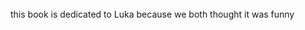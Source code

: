 <link rel="preconnect" href="https://fonts.googleapis.com"><link rel="preconnect" href="https://fonts.gstatic.com" crossorigin><link href="https://fonts.googleapis.com/css2?family=Libre+Caslon+Text&display=swap" rel="stylesheet">
<style> @import url('https://fonts.googleapis.com/css2?family=Libre+Caslon+Text&display=swap'); </style>

<style>

    document {

    }

    .page {
        height: 100%;
        width: 1000px;
        background_color: #2ecc71;

    }
    .xo {
        border:5px solid black;
        width: 150px;
        height: 150px;
        font-size: 100px;
        text-align: center;
        font: 100px "Libre Caslon Text"
    }
    .pg {
        border:5px solid black;
        width: 150px;
        height: 150px;
        font-size: 100px;
        text-align: center;
        font: 30px "Libre Caslon Text"
    }

    table {
        position: relative;
        top: 150%;
        left: 0%;
        transform: translate(17%, 50%);
        border:5px solid white;
    }

    .bottom-text {
        position: relative;
        width: 100%;
        top: 100%;
        left: -14%;
        transform: translate(0, 400%);
        text-align: center;
        font: 60px "Libre Caslon Text"
    }

    h1 {
        font-size: 90px;
    }


</style>
<div
class = "page"
>
<br>
<p><br><br>this book is dedicated to Luka because we both thought it was funny</p>
</div>

<div class = "page"><br></div>

<div class = "page">
<h2> How To Use: </h2>
<p>
On each paige of this book is a grid representing a tic tac toe board. When the game starts turn to either page<br>
5 or 6 depending on who starts. you are playing X in this game. When you opponent makes their move turn to the<br>
page indicated by the number on the square they played. on this page will be an identical grid except for<br>
two changes. It will now show where you opponent just played and it will also show you the ideal move to play.<br>
<p>
</div>

<div class = "page"><br></div>
        
<div class = "page">
<table><tr><td class = "pg">Pg 7</td><td class = "pg">Pg 8</td><td class = "pg">Pg 9</td></tr><tr><td class = "pg">Pg 10</td><td class = "pg">Pg 11</td><td class = "pg">Pg 12</td></tr><tr><td class = "pg">Pg 13</td><td class = "pg">Pg 14</td><td class = "pg">Pg 15</td></tr></table> 
<p class = "bottom-text">opponent starts</p>
</div>
<div class = "page">
<table><tr><td class = "pg">Pg 16</td><td class = "pg">Pg 17</td><td class = "pg">Pg 18</td></tr><tr><td class = "pg">Pg 19</td><td class = "xo">X</td><td class = "pg">Pg 20</td></tr><tr><td class = "pg">Pg 21</td><td class = "pg">Pg 22</td><td class = "pg">Pg 23</td></tr></table> 
<p class = "bottom-text">you start</p>
</div>
<div class = "page">
<table><tr><td class = "xo">O</td><td class = "pg">Pg 24</td><td class = "pg">Pg 25</td></tr><tr><td class = "pg">Pg 26</td><td class = "xo">X</td><td class = "pg">Pg 27</td></tr><tr><td class = "pg">Pg 28</td><td class = "pg">Pg 29</td><td class = "pg">Pg 30</td></tr></table> 
<p class = "bottom-text"></p>
</div>
<div class = "page">
<table><tr><td class = "pg">Pg 24</td><td class = "xo">O</td><td class = "pg">Pg 31</td></tr><tr><td class = "pg">Pg 32</td><td class = "xo">X</td><td class = "pg">Pg 33</td></tr><tr><td class = "pg">Pg 34</td><td class = "pg">Pg 35</td><td class = "pg">Pg 36</td></tr></table> 
<p class = "bottom-text"></p>
</div>
<div class = "page">
<table><tr><td class = "pg">Pg 25</td><td class = "pg">Pg 31</td><td class = "xo">O</td></tr><tr><td class = "pg">Pg 37</td><td class = "xo">X</td><td class = "pg">Pg 38</td></tr><tr><td class = "pg">Pg 39</td><td class = "pg">Pg 40</td><td class = "pg">Pg 41</td></tr></table> 
<p class = "bottom-text"></p>
</div>
<div class = "page">
<table><tr><td class = "pg">Pg 26</td><td class = "pg">Pg 32</td><td class = "pg">Pg 37</td></tr><tr><td class = "xo">O</td><td class = "xo">X</td><td class = "pg">Pg 42</td></tr><tr><td class = "pg">Pg 43</td><td class = "pg">Pg 44</td><td class = "pg">Pg 45</td></tr></table> 
<p class = "bottom-text"></p>
</div>
<div class = "page">
<table><tr><td class = "xo">X</td><td class = "pg">Pg 46</td><td class = "pg">Pg 47</td></tr><tr><td class = "pg">Pg 48</td><td class = "xo">O</td><td class = "pg">Pg 49</td></tr><tr><td class = "pg">Pg 50</td><td class = "pg">Pg 51</td><td class = "pg">Pg 52</td></tr></table> 
<p class = "bottom-text"></p>
</div>
<div class = "page">
<table><tr><td class = "pg">Pg 27</td><td class = "pg">Pg 33</td><td class = "pg">Pg 38</td></tr><tr><td class = "pg">Pg 42</td><td class = "xo">X</td><td class = "xo">O</td></tr><tr><td class = "pg">Pg 53</td><td class = "pg">Pg 54</td><td class = "pg">Pg 55</td></tr></table> 
<p class = "bottom-text"></p>
</div>
<div class = "page">
<table><tr><td class = "pg">Pg 28</td><td class = "pg">Pg 34</td><td class = "pg">Pg 39</td></tr><tr><td class = "pg">Pg 43</td><td class = "xo">X</td><td class = "pg">Pg 53</td></tr><tr><td class = "xo">O</td><td class = "pg">Pg 56</td><td class = "pg">Pg 57</td></tr></table> 
<p class = "bottom-text"></p>
</div>
<div class = "page">
<table><tr><td class = "pg">Pg 29</td><td class = "pg">Pg 35</td><td class = "pg">Pg 40</td></tr><tr><td class = "pg">Pg 44</td><td class = "xo">X</td><td class = "pg">Pg 54</td></tr><tr><td class = "pg">Pg 56</td><td class = "xo">O</td><td class = "pg">Pg 58</td></tr></table> 
<p class = "bottom-text"></p>
</div>
<div class = "page">
<table><tr><td class = "pg">Pg 30</td><td class = "pg">Pg 36</td><td class = "pg">Pg 41</td></tr><tr><td class = "pg">Pg 45</td><td class = "xo">X</td><td class = "pg">Pg 55</td></tr><tr><td class = "pg">Pg 57</td><td class = "pg">Pg 58</td><td class = "xo">O</td></tr></table> 
<p class = "bottom-text"></p>
</div>
<div class = "page">
<table><tr><td class = "xo">O</td><td class = "pg">Pg 59</td><td class = "xo">X</td></tr><tr><td class = "pg">Pg 60</td><td class = "xo">X</td><td class = "pg">Pg 61</td></tr><tr><td class = "pg">Pg 62</td><td class = "pg">Pg 63</td><td class = "pg">Pg 64</td></tr></table> 
<p class = "bottom-text"></p>
</div>
<div class = "page">
<table><tr><td class = "xo">X</td><td class = "xo">O</td><td class = "pg">Pg 65</td></tr><tr><td class = "pg">Pg 66</td><td class = "xo">X</td><td class = "pg">Pg 67</td></tr><tr><td class = "pg">Pg 68</td><td class = "pg">Pg 69</td><td class = "pg">Pg 70</td></tr></table> 
<p class = "bottom-text"></p>
</div>
<div class = "page">
<table><tr><td class = "xo">X</td><td class = "pg">Pg 65</td><td class = "xo">O</td></tr><tr><td class = "pg">Pg 71</td><td class = "xo">X</td><td class = "pg">Pg 72</td></tr><tr><td class = "pg">Pg 73</td><td class = "pg">Pg 74</td><td class = "pg">Pg 75</td></tr></table> 
<p class = "bottom-text"></p>
</div>
<div class = "page">
<table><tr><td class = "xo">X</td><td class = "pg">Pg 66</td><td class = "pg">Pg 71</td></tr><tr><td class = "xo">O</td><td class = "xo">X</td><td class = "pg">Pg 76</td></tr><tr><td class = "pg">Pg 77</td><td class = "pg">Pg 78</td><td class = "pg">Pg 79</td></tr></table> 
<p class = "bottom-text"></p>
</div>
<div class = "page">
<table><tr><td class = "xo">X</td><td class = "pg">Pg 67</td><td class = "pg">Pg 72</td></tr><tr><td class = "pg">Pg 76</td><td class = "xo">X</td><td class = "xo">O</td></tr><tr><td class = "pg">Pg 80</td><td class = "pg">Pg 81</td><td class = "pg">Pg 82</td></tr></table> 
<p class = "bottom-text"></p>
</div>
<div class = "page">
<table><tr><td class = "xo">X</td><td class = "pg">Pg 68</td><td class = "pg">Pg 73</td></tr><tr><td class = "pg">Pg 77</td><td class = "xo">X</td><td class = "pg">Pg 80</td></tr><tr><td class = "xo">O</td><td class = "pg">Pg 83</td><td class = "pg">Pg 84</td></tr></table> 
<p class = "bottom-text"></p>
</div>
<div class = "page">
<table><tr><td class = "xo">X</td><td class = "pg">Pg 69</td><td class = "pg">Pg 74</td></tr><tr><td class = "pg">Pg 78</td><td class = "xo">X</td><td class = "pg">Pg 81</td></tr><tr><td class = "pg">Pg 83</td><td class = "xo">O</td><td class = "pg">Pg 85</td></tr></table> 
<p class = "bottom-text"></p>
</div>
<div class = "page">
<table><tr><td class = "xo">X</td><td class = "pg">Pg 70</td><td class = "pg">Pg 75</td></tr><tr><td class = "pg">Pg 79</td><td class = "xo">X</td><td class = "pg">Pg 82</td></tr><tr><td class = "pg">Pg 84</td><td class = "pg">Pg 85</td><td class = "xo">O</td></tr></table> 
<p class = "bottom-text"></p>
</div>
<div class = "page">
<table><tr><td class = "xo">O</td><td class = "xo">O</td><td class = "xo">X</td></tr><tr><td class = "pg">Pg 86</td><td class = "xo">X</td><td class = "pg">Pg 87</td></tr><tr><td class = "pg">Pg 88</td><td class = "pg">Pg 89</td><td class = "pg">Pg 90</td></tr></table> 
<p class = "bottom-text"></p>
</div>
<div class = "page">
<table><tr><td class = "xo">O</td><td class = "xo">X</td><td class = "xo">O</td></tr><tr><td class = "pg">Pg 91</td><td class = "xo">X</td><td class = "pg">Pg 92</td></tr><tr><td class = "pg">Pg 93</td><td class = "pg">Pg 94</td><td class = "pg">Pg 95</td></tr></table> 
<p class = "bottom-text"></p>
</div>
<div class = "page">
<table><tr><td class = "xo">O</td><td class = "pg">Pg 86</td><td class = "pg">Pg 96</td></tr><tr><td class = "xo">O</td><td class = "xo">X</td><td class = "pg">Pg 97</td></tr><tr><td class = "xo">X</td><td class = "pg">Pg 98</td><td class = "pg">Pg 99</td></tr></table> 
<p class = "bottom-text"></p>
</div>
<div class = "page">
<table><tr><td class = "xo">O</td><td class = "pg">Pg 87</td><td class = "xo">X</td></tr><tr><td class = "pg">Pg 97</td><td class = "xo">X</td><td class = "xo">O</td></tr><tr><td class = "pg">Pg 100</td><td class = "pg">Pg 101</td><td class = "pg">Pg 102</td></tr></table> 
<p class = "bottom-text"></p>
</div>
<div class = "page">
<table><tr><td class = "xo">O</td><td class = "pg">Pg 103</td><td class = "pg">Pg 104</td></tr><tr><td class = "xo">X</td><td class = "xo">X</td><td class = "pg">Pg 100</td></tr><tr><td class = "xo">O</td><td class = "pg">Pg 105</td><td class = "pg">Pg 106</td></tr></table> 
<p class = "bottom-text"></p>
</div>
<div class = "page">
<table><tr><td class = "xo">O</td><td class = "pg">Pg 107</td><td class = "pg">Pg 108</td></tr><tr><td class = "pg">Pg 109</td><td class = "xo">X</td><td class = "xo">X</td></tr><tr><td class = "pg">Pg 105</td><td class = "xo">O</td><td class = "pg">Pg 110</td></tr></table> 
<p class = "bottom-text"></p>
</div>
<div class = "page">
<table><tr><td class = "xo">O</td><td class = "pg">Pg 111</td><td class = "pg">Pg 112</td></tr><tr><td class = "pg">Pg 113</td><td class = "xo">X</td><td class = "xo">X</td></tr><tr><td class = "pg">Pg 106</td><td class = "pg">Pg 110</td><td class = "xo">O</td></tr></table> 
<p class = "bottom-text"></p>
</div>
<div class = "page">
<table><tr><td class = "xo">X</td><td class = "xo">O</td><td class = "xo">O</td></tr><tr><td class = "pg">Pg 114</td><td class = "xo">X</td><td class = "pg">Pg 115</td></tr><tr><td class = "pg">Pg 116</td><td class = "pg">Pg 117</td><td class = "pg">Pg 118</td></tr></table> 
<p class = "bottom-text"></p>
</div>
<div class = "page">
<table><tr><td class = "xo">X</td><td class = "xo">O</td><td class = "pg">Pg 114</td></tr><tr><td class = "xo">O</td><td class = "xo">X</td><td class = "pg">Pg 119</td></tr><tr><td class = "pg">Pg 120</td><td class = "pg">Pg 121</td><td class = "pg">Pg 122</td></tr></table> 
<p class = "bottom-text"></p>
</div>
<div class = "page">
<table><tr><td class = "xo">X</td><td class = "xo">O</td><td class = "pg">Pg 115</td></tr><tr><td class = "pg">Pg 119</td><td class = "xo">X</td><td class = "xo">O</td></tr><tr><td class = "pg">Pg 123</td><td class = "pg">Pg 124</td><td class = "pg">Pg 125</td></tr></table> 
<p class = "bottom-text"></p>
</div>
<div class = "page">
<table><tr><td class = "xo">X</td><td class = "xo">O</td><td class = "pg">Pg 116</td></tr><tr><td class = "pg">Pg 120</td><td class = "xo">X</td><td class = "pg">Pg 123</td></tr><tr><td class = "xo">O</td><td class = "pg">Pg 126</td><td class = "pg">Pg 127</td></tr></table> 
<p class = "bottom-text"></p>
</div>
<div class = "page">
<table><tr><td class = "xo">X</td><td class = "xo">O</td><td class = "pg">Pg 117</td></tr><tr><td class = "pg">Pg 121</td><td class = "xo">X</td><td class = "pg">Pg 124</td></tr><tr><td class = "pg">Pg 126</td><td class = "xo">O</td><td class = "pg">Pg 128</td></tr></table> 
<p class = "bottom-text"></p>
</div>
<div class = "page">
<table><tr><td class = "xo">X</td><td class = "xo">O</td><td class = "pg">Pg 118</td></tr><tr><td class = "pg">Pg 122</td><td class = "xo">X</td><td class = "pg">Pg 125</td></tr><tr><td class = "pg">Pg 127</td><td class = "pg">Pg 128</td><td class = "xo">O</td></tr></table> 
<p class = "bottom-text"></p>
</div>
<div class = "page">
<table><tr><td class = "xo">X</td><td class = "pg">Pg 114</td><td class = "xo">O</td></tr><tr><td class = "xo">O</td><td class = "xo">X</td><td class = "pg">Pg 129</td></tr><tr><td class = "pg">Pg 130</td><td class = "pg">Pg 131</td><td class = "pg">Pg 132</td></tr></table> 
<p class = "bottom-text"></p>
</div>
<div class = "page">
<table><tr><td class = "pg">Pg 133</td><td class = "pg">Pg 115</td><td class = "xo">O</td></tr><tr><td class = "pg">Pg 129</td><td class = "xo">X</td><td class = "xo">O</td></tr><tr><td class = "pg">Pg 134</td><td class = "pg">Pg 135</td><td class = "xo">X</td></tr></table> 
<p class = "bottom-text"></p>
</div>
<div class = "page">
<table><tr><td class = "pg">Pg 104</td><td class = "pg">Pg 136</td><td class = "xo">O</td></tr><tr><td class = "pg">Pg 137</td><td class = "xo">X</td><td class = "xo">X</td></tr><tr><td class = "xo">O</td><td class = "pg">Pg 138</td><td class = "pg">Pg 139</td></tr></table> 
<p class = "bottom-text"></p>
</div>
<div class = "page">
<table><tr><td class = "pg">Pg 108</td><td class = "pg">Pg 140</td><td class = "xo">O</td></tr><tr><td class = "pg">Pg 141</td><td class = "xo">X</td><td class = "xo">X</td></tr><tr><td class = "pg">Pg 138</td><td class = "xo">O</td><td class = "pg">Pg 142</td></tr></table> 
<p class = "bottom-text"></p>
</div>
<div class = "page">
<table><tr><td class = "pg">Pg 112</td><td class = "pg">Pg 143</td><td class = "xo">O</td></tr><tr><td class = "pg">Pg 132</td><td class = "xo">X</td><td class = "xo">X</td></tr><tr><td class = "pg">Pg 139</td><td class = "pg">Pg 142</td><td class = "xo">O</td></tr></table> 
<p class = "bottom-text"></p>
</div>
<div class = "page">
<table><tr><td class = "xo">X</td><td class = "pg">Pg 119</td><td class = "pg">Pg 129</td></tr><tr><td class = "xo">O</td><td class = "xo">X</td><td class = "xo">O</td></tr><tr><td class = "pg">Pg 144</td><td class = "pg">Pg 145</td><td class = "pg">Pg 146</td></tr></table> 
<p class = "bottom-text"></p>
</div>
<div class = "page">
<table><tr><td class = "xo">X</td><td class = "pg">Pg 120</td><td class = "pg">Pg 130</td></tr><tr><td class = "xo">O</td><td class = "xo">X</td><td class = "pg">Pg 144</td></tr><tr><td class = "xo">O</td><td class = "pg">Pg 147</td><td class = "pg">Pg 148</td></tr></table> 
<p class = "bottom-text"></p>
</div>
<div class = "page">
<table><tr><td class = "xo">X</td><td class = "pg">Pg 121</td><td class = "pg">Pg 131</td></tr><tr><td class = "xo">O</td><td class = "xo">X</td><td class = "pg">Pg 145</td></tr><tr><td class = "pg">Pg 147</td><td class = "xo">O</td><td class = "pg">Pg 149</td></tr></table> 
<p class = "bottom-text"></p>
</div>
<div class = "page">
<table><tr><td class = "xo">X</td><td class = "pg">Pg 122</td><td class = "pg">Pg 132</td></tr><tr><td class = "xo">O</td><td class = "xo">X</td><td class = "pg">Pg 146</td></tr><tr><td class = "pg">Pg 148</td><td class = "pg">Pg 149</td><td class = "xo">O</td></tr></table> 
<p class = "bottom-text"></p>
</div>
<div class = "page">
<table><tr><td class = "xo">X</td><td class = "xo">O</td><td class = "pg">Pg 150</td></tr><tr><td class = "pg">Pg 151</td><td class = "xo">O</td><td class = "pg">Pg 152</td></tr><tr><td class = "pg">Pg 153</td><td class = "xo">X</td><td class = "pg">Pg 154</td></tr></table> 
<p class = "bottom-text"></p>
</div>
<div class = "page">
<table><tr><td class = "xo">X</td><td class = "pg">Pg 155</td><td class = "xo">O</td></tr><tr><td class = "pg">Pg 156</td><td class = "xo">O</td><td class = "pg">Pg 157</td></tr><tr><td class = "xo">X</td><td class = "pg">Pg 158</td><td class = "pg">Pg 159</td></tr></table> 
<p class = "bottom-text"></p>
</div>
<div class = "page">
<table><tr><td class = "xo">X</td><td class = "pg">Pg 151</td><td class = "pg">Pg 156</td></tr><tr><td class = "xo">O</td><td class = "xo">O</td><td class = "xo">X</td></tr><tr><td class = "pg">Pg 160</td><td class = "pg">Pg 161</td><td class = "pg">Pg 162</td></tr></table> 
<p class = "bottom-text"></p>
</div>
<div class = "page">
<table><tr><td class = "xo">X</td><td class = "pg">Pg 163</td><td class = "pg">Pg 157</td></tr><tr><td class = "xo">X</td><td class = "xo">O</td><td class = "xo">O</td></tr><tr><td class = "pg">Pg 164</td><td class = "pg">Pg 165</td><td class = "pg">Pg 166</td></tr></table> 
<p class = "bottom-text"></p>
</div>
<div class = "page">
<table><tr><td class = "xo">X</td><td class = "pg">Pg 153</td><td class = "xo">X</td></tr><tr><td class = "pg">Pg 167</td><td class = "xo">O</td><td class = "pg">Pg 168</td></tr><tr><td class = "xo">O</td><td class = "pg">Pg 169</td><td class = "pg">Pg 170</td></tr></table> 
<p class = "bottom-text"></p>
</div>
<div class = "page">
<table><tr><td class = "xo">X</td><td class = "xo">X</td><td class = "pg">Pg 171</td></tr><tr><td class = "pg">Pg 172</td><td class = "xo">O</td><td class = "pg">Pg 173</td></tr><tr><td class = "pg">Pg 169</td><td class = "xo">O</td><td class = "pg">Pg 174</td></tr></table> 
<p class = "bottom-text"></p>
</div>
<div class = "page">
<table><tr><td class = "xo">X</td><td class = "pg">Pg 154</td><td class = "xo">X</td></tr><tr><td class = "pg">Pg 175</td><td class = "xo">O</td><td class = "pg">Pg 176</td></tr><tr><td class = "pg">Pg 170</td><td class = "pg">Pg 174</td><td class = "xo">O</td></tr></table> 
<p class = "bottom-text"></p>
</div>
<div class = "page">
<table><tr><td class = "xo">X</td><td class = "pg">Pg 123</td><td class = "pg">Pg 134</td></tr><tr><td class = "pg">Pg 144</td><td class = "xo">X</td><td class = "xo">O</td></tr><tr><td class = "xo">O</td><td class = "pg">Pg 177</td><td class = "pg">Pg 178</td></tr></table> 
<p class = "bottom-text"></p>
</div>
<div class = "page">
<table><tr><td class = "xo">X</td><td class = "pg">Pg 124</td><td class = "pg">Pg 135</td></tr><tr><td class = "pg">Pg 145</td><td class = "xo">X</td><td class = "xo">O</td></tr><tr><td class = "pg">Pg 177</td><td class = "xo">O</td><td class = "pg">Pg 179</td></tr></table> 
<p class = "bottom-text"></p>
</div>
<div class = "page">
<table><tr><td class = "pg">Pg 102</td><td class = "pg">Pg 180</td><td class = "xo">X</td></tr><tr><td class = "pg">Pg 181</td><td class = "xo">X</td><td class = "xo">O</td></tr><tr><td class = "pg">Pg 182</td><td class = "pg">Pg 183</td><td class = "xo">O</td></tr></table> 
<p class = "bottom-text"></p>
</div>
<div class = "page">
<table><tr><td class = "pg">Pg 184</td><td class = "pg">Pg 126</td><td class = "pg">Pg 185</td></tr><tr><td class = "pg">Pg 147</td><td class = "xo">X</td><td class = "pg">Pg 177</td></tr><tr><td class = "xo">O</td><td class = "xo">O</td><td class = "xo">X</td></tr></table> 
<p class = "bottom-text"></p>
</div>
<div class = "page">
<table><tr><td class = "pg">Pg 186</td><td class = "pg">Pg 127</td><td class = "pg">Pg 187</td></tr><tr><td class = "pg">Pg 188</td><td class = "xo">X</td><td class = "pg">Pg 189</td></tr><tr><td class = "xo">O</td><td class = "xo">X</td><td class = "xo">O</td></tr></table> 
<p class = "bottom-text"></p>
</div>
<div class = "page">
<table><tr><td class = "pg">Pg 190</td><td class = "pg">Pg 191</td><td class = "pg">Pg 192</td></tr><tr><td class = "pg">Pg 193</td><td class = "xo">X</td><td class = "pg">Pg 183</td></tr><tr><td class = "xo">X</td><td class = "xo">O</td><td class = "xo">O</td></tr></table> 
<p class = "bottom-text"></p>
</div>
<div class = "page">
<table><tr><td class = "xo">O</td><td class = "xo">O</td><td class = "xo">X</td></tr><tr><td class = "pg"> </td><td class = "xo">X</td><td class = "pg"> </td></tr><tr><td class = "xo">X</td><td class = "pg"> </td><td class = "pg"> </td></tr></table> 
<p class = "bottom-text">x wins</p>
</div>
<div class = "page">
<table><tr><td class = "xo">O</td><td class = "pg"> </td><td class = "xo">X</td></tr><tr><td class = "xo">O</td><td class = "xo">X</td><td class = "pg"> </td></tr><tr><td class = "xo">X</td><td class = "pg"> </td><td class = "pg"> </td></tr></table> 
<p class = "bottom-text">x wins</p>
</div>
<div class = "page">
<table><tr><td class = "xo">O</td><td class = "pg"> </td><td class = "xo">X</td></tr><tr><td class = "pg"> </td><td class = "xo">X</td><td class = "xo">O</td></tr><tr><td class = "xo">X</td><td class = "pg"> </td><td class = "pg"> </td></tr></table> 
<p class = "bottom-text">x wins</p>
</div>
<div class = "page">
<table><tr><td class = "xo">O</td><td class = "pg">Pg 194</td><td class = "xo">X</td></tr><tr><td class = "xo">X</td><td class = "xo">X</td><td class = "pg">Pg 195</td></tr><tr><td class = "xo">O</td><td class = "pg">Pg 196</td><td class = "pg">Pg 197</td></tr></table> 
<p class = "bottom-text"></p>
</div>
<div class = "page">
<table><tr><td class = "xo">O</td><td class = "pg"> </td><td class = "xo">X</td></tr><tr><td class = "pg"> </td><td class = "xo">X</td><td class = "pg"> </td></tr><tr><td class = "xo">X</td><td class = "xo">O</td><td class = "pg"> </td></tr></table> 
<p class = "bottom-text">x wins</p>
</div>
<div class = "page">
<table><tr><td class = "xo">O</td><td class = "pg"> </td><td class = "xo">X</td></tr><tr><td class = "pg"> </td><td class = "xo">X</td><td class = "pg"> </td></tr><tr><td class = "xo">X</td><td class = "pg"> </td><td class = "xo">O</td></tr></table> 
<p class = "bottom-text">x wins</p>
</div>
<div class = "page">
<table><tr><td class = "xo">X</td><td class = "xo">O</td><td class = "xo">O</td></tr><tr><td class = "pg"> </td><td class = "xo">X</td><td class = "pg"> </td></tr><tr><td class = "pg"> </td><td class = "pg"> </td><td class = "xo">X</td></tr></table> 
<p class = "bottom-text">x wins</p>
</div>
<div class = "page">
<table><tr><td class = "xo">X</td><td class = "xo">O</td><td class = "pg"> </td></tr><tr><td class = "xo">O</td><td class = "xo">X</td><td class = "pg"> </td></tr><tr><td class = "pg"> </td><td class = "pg"> </td><td class = "xo">X</td></tr></table> 
<p class = "bottom-text">x wins</p>
</div>
<div class = "page">
<table><tr><td class = "xo">X</td><td class = "xo">O</td><td class = "pg"> </td></tr><tr><td class = "pg"> </td><td class = "xo">X</td><td class = "xo">O</td></tr><tr><td class = "pg"> </td><td class = "pg"> </td><td class = "xo">X</td></tr></table> 
<p class = "bottom-text">x wins</p>
</div>
<div class = "page">
<table><tr><td class = "xo">X</td><td class = "xo">O</td><td class = "pg"> </td></tr><tr><td class = "pg"> </td><td class = "xo">X</td><td class = "pg"> </td></tr><tr><td class = "xo">O</td><td class = "pg"> </td><td class = "xo">X</td></tr></table> 
<p class = "bottom-text">x wins</p>
</div>
<div class = "page">
<table><tr><td class = "xo">X</td><td class = "xo">O</td><td class = "pg"> </td></tr><tr><td class = "pg"> </td><td class = "xo">X</td><td class = "pg"> </td></tr><tr><td class = "pg"> </td><td class = "xo">O</td><td class = "xo">X</td></tr></table> 
<p class = "bottom-text">x wins</p>
</div>
<div class = "page">
<table><tr><td class = "xo">X</td><td class = "xo">O</td><td class = "xo">X</td></tr><tr><td class = "pg">Pg 198</td><td class = "xo">X</td><td class = "pg">Pg 199</td></tr><tr><td class = "pg">Pg 200</td><td class = "pg">Pg 201</td><td class = "xo">O</td></tr></table> 
<p class = "bottom-text"></p>
</div>
<div class = "page">
<table><tr><td class = "xo">X</td><td class = "pg"> </td><td class = "xo">O</td></tr><tr><td class = "xo">O</td><td class = "xo">X</td><td class = "pg"> </td></tr><tr><td class = "pg"> </td><td class = "pg"> </td><td class = "xo">X</td></tr></table> 
<p class = "bottom-text">x wins</p>
</div>
<div class = "page">
<table><tr><td class = "xo">X</td><td class = "pg"> </td><td class = "xo">O</td></tr><tr><td class = "pg"> </td><td class = "xo">X</td><td class = "xo">O</td></tr><tr><td class = "pg"> </td><td class = "pg"> </td><td class = "xo">X</td></tr></table> 
<p class = "bottom-text">x wins</p>
</div>
<div class = "page">
<table><tr><td class = "xo">X</td><td class = "pg"> </td><td class = "xo">O</td></tr><tr><td class = "pg"> </td><td class = "xo">X</td><td class = "pg"> </td></tr><tr><td class = "xo">O</td><td class = "pg"> </td><td class = "xo">X</td></tr></table> 
<p class = "bottom-text">x wins</p>
</div>
<div class = "page">
<table><tr><td class = "xo">X</td><td class = "pg"> </td><td class = "xo">O</td></tr><tr><td class = "pg"> </td><td class = "xo">X</td><td class = "pg"> </td></tr><tr><td class = "pg"> </td><td class = "xo">O</td><td class = "xo">X</td></tr></table> 
<p class = "bottom-text">x wins</p>
</div>
<div class = "page">
<table><tr><td class = "xo">X</td><td class = "pg">Pg 202</td><td class = "xo">O</td></tr><tr><td class = "pg">Pg 203</td><td class = "xo">X</td><td class = "xo">X</td></tr><tr><td class = "pg">Pg 204</td><td class = "pg">Pg 205</td><td class = "xo">O</td></tr></table> 
<p class = "bottom-text"></p>
</div>
<div class = "page">
<table><tr><td class = "xo">X</td><td class = "pg"> </td><td class = "pg"> </td></tr><tr><td class = "xo">O</td><td class = "xo">X</td><td class = "xo">O</td></tr><tr><td class = "pg"> </td><td class = "pg"> </td><td class = "xo">X</td></tr></table> 
<p class = "bottom-text">x wins</p>
</div>
<div class = "page">
<table><tr><td class = "xo">X</td><td class = "pg"> </td><td class = "pg"> </td></tr><tr><td class = "xo">O</td><td class = "xo">X</td><td class = "pg"> </td></tr><tr><td class = "xo">O</td><td class = "pg"> </td><td class = "xo">X</td></tr></table> 
<p class = "bottom-text">x wins</p>
</div>
<div class = "page">
<table><tr><td class = "xo">X</td><td class = "pg"> </td><td class = "pg"> </td></tr><tr><td class = "xo">O</td><td class = "xo">X</td><td class = "pg"> </td></tr><tr><td class = "pg"> </td><td class = "xo">O</td><td class = "xo">X</td></tr></table> 
<p class = "bottom-text">x wins</p>
</div>
<div class = "page">
<table><tr><td class = "xo">X</td><td class = "pg">Pg 198</td><td class = "xo">X</td></tr><tr><td class = "xo">O</td><td class = "xo">X</td><td class = "pg">Pg 206</td></tr><tr><td class = "pg">Pg 207</td><td class = "pg">Pg 208</td><td class = "xo">O</td></tr></table> 
<p class = "bottom-text"></p>
</div>
<div class = "page">
<table><tr><td class = "xo">X</td><td class = "pg"> </td><td class = "pg"> </td></tr><tr><td class = "pg"> </td><td class = "xo">X</td><td class = "xo">O</td></tr><tr><td class = "xo">O</td><td class = "pg"> </td><td class = "xo">X</td></tr></table> 
<p class = "bottom-text">x wins</p>
</div>
<div class = "page">
<table><tr><td class = "xo">X</td><td class = "pg"> </td><td class = "pg"> </td></tr><tr><td class = "pg"> </td><td class = "xo">X</td><td class = "xo">O</td></tr><tr><td class = "pg"> </td><td class = "xo">O</td><td class = "xo">X</td></tr></table> 
<p class = "bottom-text">x wins</p>
</div>
<div class = "page">
<table><tr><td class = "xo">X</td><td class = "pg">Pg 199</td><td class = "xo">X</td></tr><tr><td class = "pg">Pg 206</td><td class = "xo">X</td><td class = "xo">O</td></tr><tr><td class = "pg">Pg 209</td><td class = "pg">Pg 210</td><td class = "xo">O</td></tr></table> 
<p class = "bottom-text"></p>
</div>
<div class = "page">
<table><tr><td class = "xo">X</td><td class = "pg"> </td><td class = "pg"> </td></tr><tr><td class = "pg"> </td><td class = "xo">X</td><td class = "pg"> </td></tr><tr><td class = "xo">O</td><td class = "xo">O</td><td class = "xo">X</td></tr></table> 
<p class = "bottom-text">x wins</p>
</div>
<div class = "page">
<table><tr><td class = "xo">X</td><td class = "pg">Pg 200</td><td class = "pg">Pg 211</td></tr><tr><td class = "pg">Pg 212</td><td class = "xo">X</td><td class = "pg">Pg 213</td></tr><tr><td class = "xo">O</td><td class = "xo">X</td><td class = "xo">O</td></tr></table> 
<p class = "bottom-text"></p>
</div>
<div class = "page">
<table><tr><td class = "xo">X</td><td class = "pg">Pg 201</td><td class = "pg">Pg 214</td></tr><tr><td class = "pg">Pg 215</td><td class = "xo">X</td><td class = "pg">Pg 216</td></tr><tr><td class = "xo">X</td><td class = "xo">O</td><td class = "xo">O</td></tr></table> 
<p class = "bottom-text"></p>
</div>
<div class = "page">
<table><tr><td class = "xo">O</td><td class = "xo">O</td><td class = "xo">X</td></tr><tr><td class = "xo">O</td><td class = "xo">X</td><td class = "pg"> </td></tr><tr><td class = "xo">X</td><td class = "pg">Pg 227</td><td class = "pg">Pg 230</td></tr></table> 
<p class = "bottom-text">x wins</p>
</div>
<div class = "page">
<table><tr><td class = "xo">O</td><td class = "xo">O</td><td class = "xo">X</td></tr><tr><td class = "pg"> </td><td class = "xo">X</td><td class = "xo">O</td></tr><tr><td class = "xo">X</td><td class = "pg"> </td><td class = "pg"> </td></tr></table> 
<p class = "bottom-text">x wins</p>
</div>
<div class = "page">
<table><tr><td class = "xo">O</td><td class = "xo">O</td><td class = "xo">X</td></tr><tr><td class = "xo">X</td><td class = "xo">X</td><td class = "pg">Pg 217</td></tr><tr><td class = "xo">O</td><td class = "pg">Pg 218</td><td class = "pg">Pg 219</td></tr></table> 
<p class = "bottom-text"></p>
</div>
<div class = "page">
<table><tr><td class = "xo">O</td><td class = "xo">O</td><td class = "xo">X</td></tr><tr><td class = "pg">Pg 227</td><td class = "xo">X</td><td class = "pg"> </td></tr><tr><td class = "xo">X</td><td class = "xo">O</td><td class = "pg"> </td></tr></table> 
<p class = "bottom-text">x wins</p>
</div>
<div class = "page">
<table><tr><td class = "xo">O</td><td class = "xo">O</td><td class = "xo">X</td></tr><tr><td class = "pg">Pg 230</td><td class = "xo">X</td><td class = "pg"> </td></tr><tr><td class = "xo">X</td><td class = "pg"> </td><td class = "xo">O</td></tr></table> 
<p class = "bottom-text">x wins</p>
</div>
<div class = "page">
<table><tr><td class = "xo">O</td><td class = "xo">X</td><td class = "xo">O</td></tr><tr><td class = "xo">O</td><td class = "xo">X</td><td class = "pg">Pg 223</td></tr><tr><td class = "pg"> </td><td class = "xo">X</td><td class = "pg"> </td></tr></table> 
<p class = "bottom-text">x wins</p>
</div>
<div class = "page">
<table><tr><td class = "xo">O</td><td class = "xo">X</td><td class = "xo">O</td></tr><tr><td class = "pg">Pg 223</td><td class = "xo">X</td><td class = "xo">O</td></tr><tr><td class = "pg"> </td><td class = "xo">X</td><td class = "pg"> </td></tr></table> 
<p class = "bottom-text">x wins</p>
</div>
<div class = "page">
<table><tr><td class = "xo">O</td><td class = "xo">X</td><td class = "xo">O</td></tr><tr><td class = "pg"> </td><td class = "xo">X</td><td class = "pg"> </td></tr><tr><td class = "xo">O</td><td class = "xo">X</td><td class = "pg"> </td></tr></table> 
<p class = "bottom-text">x wins</p>
</div>
<div class = "page">
<table><tr><td class = "xo">O</td><td class = "xo">X</td><td class = "xo">O</td></tr><tr><td class = "pg">Pg 220</td><td class = "xo">X</td><td class = "pg">Pg 221</td></tr><tr><td class = "xo">X</td><td class = "xo">O</td><td class = "pg">Pg 222</td></tr></table> 
<p class = "bottom-text"></p>
</div>
<div class = "page">
<table><tr><td class = "xo">O</td><td class = "xo">X</td><td class = "xo">O</td></tr><tr><td class = "pg"> </td><td class = "xo">X</td><td class = "pg"> </td></tr><tr><td class = "pg"> </td><td class = "xo">X</td><td class = "xo">O</td></tr></table> 
<p class = "bottom-text">x wins</p>
</div>
<div class = "page">
<table><tr><td class = "xo">O</td><td class = "xo">X</td><td class = "xo">O</td></tr><tr><td class = "xo">O</td><td class = "xo">X</td><td class = "pg">Pg 223</td></tr><tr><td class = "xo">X</td><td class = "pg">Pg 220</td><td class = "pg">Pg 224</td></tr></table> 
<p class = "bottom-text"></p>
</div>
<div class = "page">
<table><tr><td class = "xo">O</td><td class = "pg"> </td><td class = "xo">X</td></tr><tr><td class = "xo">O</td><td class = "xo">X</td><td class = "xo">O</td></tr><tr><td class = "xo">X</td><td class = "pg"> </td><td class = "pg"> </td></tr></table> 
<p class = "bottom-text">x wins</p>
</div>
<div class = "page">
<table><tr><td class = "xo">O</td><td class = "pg">Pg 227</td><td class = "xo">X</td></tr><tr><td class = "xo">O</td><td class = "xo">X</td><td class = "pg"> </td></tr><tr><td class = "xo">X</td><td class = "xo">O</td><td class = "pg"> </td></tr></table> 
<p class = "bottom-text">x wins</p>
</div>
<div class = "page">
<table><tr><td class = "xo">O</td><td class = "pg">Pg 230</td><td class = "xo">X</td></tr><tr><td class = "xo">O</td><td class = "xo">X</td><td class = "pg"> </td></tr><tr><td class = "xo">X</td><td class = "pg"> </td><td class = "xo">O</td></tr></table> 
<p class = "bottom-text">x wins</p>
</div>
<div class = "page">
<table><tr><td class = "xo">O</td><td class = "pg">Pg 217</td><td class = "xo">X</td></tr><tr><td class = "xo">X</td><td class = "xo">X</td><td class = "xo">O</td></tr><tr><td class = "xo">O</td><td class = "pg">Pg 225</td><td class = "pg">Pg 226</td></tr></table> 
<p class = "bottom-text"></p>
</div>
<div class = "page">
<table><tr><td class = "xo">O</td><td class = "pg"> </td><td class = "xo">X</td></tr><tr><td class = "pg"> </td><td class = "xo">X</td><td class = "xo">O</td></tr><tr><td class = "xo">X</td><td class = "xo">O</td><td class = "pg"> </td></tr></table> 
<p class = "bottom-text">x wins</p>
</div>
<div class = "page">
<table><tr><td class = "xo">O</td><td class = "pg"> </td><td class = "xo">X</td></tr><tr><td class = "pg"> </td><td class = "xo">X</td><td class = "xo">O</td></tr><tr><td class = "xo">X</td><td class = "pg"> </td><td class = "xo">O</td></tr></table> 
<p class = "bottom-text">x wins</p>
</div>
<div class = "page">
<table><tr><td class = "xo">O</td><td class = "xo">O</td><td class = "pg"> </td></tr><tr><td class = "xo">X</td><td class = "xo">X</td><td class = "xo">X</td></tr><tr><td class = "xo">O</td><td class = "pg">Pg 218</td><td class = "pg">Pg 219</td></tr></table> 
<p class = "bottom-text">x wins</p>
</div>
<div class = "page">
<table><tr><td class = "xo">O</td><td class = "pg"> </td><td class = "xo">O</td></tr><tr><td class = "xo">X</td><td class = "xo">X</td><td class = "xo">X</td></tr><tr><td class = "xo">O</td><td class = "pg"> </td><td class = "pg"> </td></tr></table> 
<p class = "bottom-text">x wins</p>
</div>
<div class = "page">
<table><tr><td class = "xo">O</td><td class = "pg">Pg 218</td><td class = "pg"> </td></tr><tr><td class = "xo">X</td><td class = "xo">X</td><td class = "xo">X</td></tr><tr><td class = "xo">O</td><td class = "xo">O</td><td class = "pg"> </td></tr></table> 
<p class = "bottom-text">x wins</p>
</div>
<div class = "page">
<table><tr><td class = "xo">O</td><td class = "pg">Pg 219</td><td class = "pg"> </td></tr><tr><td class = "xo">X</td><td class = "xo">X</td><td class = "xo">X</td></tr><tr><td class = "xo">O</td><td class = "pg"> </td><td class = "xo">O</td></tr></table> 
<p class = "bottom-text">x wins</p>
</div>
<div class = "page">
<table><tr><td class = "xo">O</td><td class = "xo">O</td><td class = "pg"> </td></tr><tr><td class = "xo">X</td><td class = "xo">X</td><td class = "xo">X</td></tr><tr><td class = "pg">Pg 218</td><td class = "xo">O</td><td class = "pg"> </td></tr></table> 
<p class = "bottom-text">x wins</p>
</div>
<div class = "page">
<table><tr><td class = "xo">O</td><td class = "pg"> </td><td class = "xo">O</td></tr><tr><td class = "xo">X</td><td class = "xo">X</td><td class = "xo">X</td></tr><tr><td class = "pg"> </td><td class = "xo">O</td><td class = "pg"> </td></tr></table> 
<p class = "bottom-text">x wins</p>
</div>
<div class = "page">
<table><tr><td class = "xo">O</td><td class = "pg">Pg 227</td><td class = "pg">Pg 228</td></tr><tr><td class = "xo">O</td><td class = "xo">X</td><td class = "xo">X</td></tr><tr><td class = "xo">X</td><td class = "xo">O</td><td class = "pg">Pg 229</td></tr></table> 
<p class = "bottom-text"></p>
</div>
<div class = "page">
<table><tr><td class = "xo">O</td><td class = "pg"> </td><td class = "pg"> </td></tr><tr><td class = "xo">X</td><td class = "xo">X</td><td class = "xo">X</td></tr><tr><td class = "pg"> </td><td class = "xo">O</td><td class = "xo">O</td></tr></table> 
<p class = "bottom-text">x wins</p>
</div>
<div class = "page">
<table><tr><td class = "xo">O</td><td class = "xo">O</td><td class = "pg"> </td></tr><tr><td class = "xo">X</td><td class = "xo">X</td><td class = "xo">X</td></tr><tr><td class = "pg">Pg 219</td><td class = "pg"> </td><td class = "xo">O</td></tr></table> 
<p class = "bottom-text">x wins</p>
</div>
<div class = "page">
<table><tr><td class = "xo">O</td><td class = "pg"> </td><td class = "xo">O</td></tr><tr><td class = "xo">X</td><td class = "xo">X</td><td class = "xo">X</td></tr><tr><td class = "pg"> </td><td class = "pg"> </td><td class = "xo">O</td></tr></table> 
<p class = "bottom-text">x wins</p>
</div>
<div class = "page">
<table><tr><td class = "xo">O</td><td class = "pg">Pg 230</td><td class = "pg">Pg 231</td></tr><tr><td class = "xo">O</td><td class = "xo">X</td><td class = "xo">X</td></tr><tr><td class = "xo">X</td><td class = "pg">Pg 229</td><td class = "xo">O</td></tr></table> 
<p class = "bottom-text"></p>
</div>
<div class = "page">
<table><tr><td class = "xo">X</td><td class = "xo">O</td><td class = "xo">O</td></tr><tr><td class = "xo">O</td><td class = "xo">X</td><td class = "pg"> </td></tr><tr><td class = "pg">Pg 246</td><td class = "pg">Pg 248</td><td class = "xo">X</td></tr></table> 
<p class = "bottom-text">x wins</p>
</div>
<div class = "page">
<table><tr><td class = "xo">X</td><td class = "xo">O</td><td class = "xo">O</td></tr><tr><td class = "pg"> </td><td class = "xo">X</td><td class = "xo">O</td></tr><tr><td class = "pg"> </td><td class = "pg"> </td><td class = "xo">X</td></tr></table> 
<p class = "bottom-text">x wins</p>
</div>
<div class = "page">
<table><tr><td class = "xo">X</td><td class = "xo">O</td><td class = "xo">O</td></tr><tr><td class = "pg">Pg 246</td><td class = "xo">X</td><td class = "pg"> </td></tr><tr><td class = "xo">O</td><td class = "pg"> </td><td class = "xo">X</td></tr></table> 
<p class = "bottom-text">x wins</p>
</div>
<div class = "page">
<table><tr><td class = "xo">X</td><td class = "xo">O</td><td class = "xo">O</td></tr><tr><td class = "pg">Pg 248</td><td class = "xo">X</td><td class = "pg"> </td></tr><tr><td class = "pg"> </td><td class = "xo">O</td><td class = "xo">X</td></tr></table> 
<p class = "bottom-text">x wins</p>
</div>
<div class = "page">
<table><tr><td class = "xo">X</td><td class = "xo">O</td><td class = "xo">O</td></tr><tr><td class = "pg">Pg 232</td><td class = "xo">X</td><td class = "xo">X</td></tr><tr><td class = "pg">Pg 233</td><td class = "pg">Pg 234</td><td class = "xo">O</td></tr></table> 
<p class = "bottom-text"></p>
</div>
<div class = "page">
<table><tr><td class = "xo">X</td><td class = "xo">O</td><td class = "pg"> </td></tr><tr><td class = "xo">O</td><td class = "xo">X</td><td class = "xo">O</td></tr><tr><td class = "pg"> </td><td class = "pg"> </td><td class = "xo">X</td></tr></table> 
<p class = "bottom-text">x wins</p>
</div>
<div class = "page">
<table><tr><td class = "xo">X</td><td class = "xo">O</td><td class = "pg">Pg 246</td></tr><tr><td class = "xo">O</td><td class = "xo">X</td><td class = "pg"> </td></tr><tr><td class = "xo">O</td><td class = "pg"> </td><td class = "xo">X</td></tr></table> 
<p class = "bottom-text">x wins</p>
</div>
<div class = "page">
<table><tr><td class = "xo">X</td><td class = "xo">O</td><td class = "pg">Pg 248</td></tr><tr><td class = "xo">O</td><td class = "xo">X</td><td class = "pg"> </td></tr><tr><td class = "pg"> </td><td class = "xo">O</td><td class = "xo">X</td></tr></table> 
<p class = "bottom-text">x wins</p>
</div>
<div class = "page">
<table><tr><td class = "xo">X</td><td class = "xo">O</td><td class = "xo">X</td></tr><tr><td class = "xo">O</td><td class = "xo">X</td><td class = "pg">Pg 235</td></tr><tr><td class = "pg">Pg 236</td><td class = "pg">Pg 237</td><td class = "xo">O</td></tr></table> 
<p class = "bottom-text"></p>
</div>
<div class = "page">
<table><tr><td class = "xo">X</td><td class = "xo">O</td><td class = "pg"> </td></tr><tr><td class = "pg"> </td><td class = "xo">X</td><td class = "xo">O</td></tr><tr><td class = "xo">O</td><td class = "pg"> </td><td class = "xo">X</td></tr></table> 
<p class = "bottom-text">x wins</p>
</div>
<div class = "page">
<table><tr><td class = "xo">X</td><td class = "xo">O</td><td class = "pg"> </td></tr><tr><td class = "pg"> </td><td class = "xo">X</td><td class = "xo">O</td></tr><tr><td class = "pg"> </td><td class = "xo">O</td><td class = "xo">X</td></tr></table> 
<p class = "bottom-text">x wins</p>
</div>
<div class = "page">
<table><tr><td class = "xo">X</td><td class = "xo">O</td><td class = "xo">X</td></tr><tr><td class = "pg">Pg 235</td><td class = "xo">X</td><td class = "xo">O</td></tr><tr><td class = "pg">Pg 238</td><td class = "pg">Pg 239</td><td class = "xo">O</td></tr></table> 
<p class = "bottom-text"></p>
</div>
<div class = "page">
<table><tr><td class = "xo">X</td><td class = "xo">O</td><td class = "pg"> </td></tr><tr><td class = "pg"> </td><td class = "xo">X</td><td class = "pg"> </td></tr><tr><td class = "xo">O</td><td class = "xo">O</td><td class = "xo">X</td></tr></table> 
<p class = "bottom-text">x wins</p>
</div>
<div class = "page">
<table><tr><td class = "xo">X</td><td class = "xo">O</td><td class = "pg">Pg 240</td></tr><tr><td class = "pg">Pg 236</td><td class = "xo">X</td><td class = "pg">Pg 238</td></tr><tr><td class = "xo">O</td><td class = "xo">X</td><td class = "xo">O</td></tr></table> 
<p class = "bottom-text"></p>
</div>
<div class = "page">
<table><tr><td class = "xo">X</td><td class = "xo">O</td><td class = "pg">Pg 241</td></tr><tr><td class = "pg">Pg 237</td><td class = "xo">X</td><td class = "pg">Pg 239</td></tr><tr><td class = "xo">X</td><td class = "xo">O</td><td class = "xo">O</td></tr></table> 
<p class = "bottom-text"></p>
</div>
<div class = "page">
<table><tr><td class = "xo">X</td><td class = "pg"> </td><td class = "xo">O</td></tr><tr><td class = "xo">O</td><td class = "xo">X</td><td class = "xo">O</td></tr><tr><td class = "pg"> </td><td class = "pg"> </td><td class = "xo">X</td></tr></table> 
<p class = "bottom-text">x wins</p>
</div>
<div class = "page">
<table><tr><td class = "xo">X</td><td class = "pg">Pg 246</td><td class = "xo">O</td></tr><tr><td class = "xo">O</td><td class = "xo">X</td><td class = "pg"> </td></tr><tr><td class = "xo">O</td><td class = "pg"> </td><td class = "xo">X</td></tr></table> 
<p class = "bottom-text">x wins</p>
</div>
<div class = "page">
<table><tr><td class = "xo">X</td><td class = "pg">Pg 248</td><td class = "xo">O</td></tr><tr><td class = "xo">O</td><td class = "xo">X</td><td class = "pg"> </td></tr><tr><td class = "pg"> </td><td class = "xo">O</td><td class = "xo">X</td></tr></table> 
<p class = "bottom-text">x wins</p>
</div>
<div class = "page">
<table><tr><td class = "xo">X</td><td class = "pg">Pg 232</td><td class = "xo">O</td></tr><tr><td class = "xo">O</td><td class = "xo">X</td><td class = "xo">X</td></tr><tr><td class = "pg">Pg 242</td><td class = "pg">Pg 243</td><td class = "xo">O</td></tr></table> 
<p class = "bottom-text"></p>
</div>
<div class = "page">
<table><tr><td class = "xo">O</td><td class = "xo">X</td><td class = "xo">O</td></tr><tr><td class = "pg">Pg 244</td><td class = "xo">X</td><td class = "xo">O</td></tr><tr><td class = "pg">Pg 245</td><td class = "pg">Pg 221</td><td class = "xo">X</td></tr></table> 
<p class = "bottom-text"></p>
</div>
<div class = "page">
<table><tr><td class = "xo">X</td><td class = "pg"> </td><td class = "xo">O</td></tr><tr><td class = "pg"> </td><td class = "xo">X</td><td class = "xo">O</td></tr><tr><td class = "xo">O</td><td class = "pg"> </td><td class = "xo">X</td></tr></table> 
<p class = "bottom-text">x wins</p>
</div>
<div class = "page">
<table><tr><td class = "xo">X</td><td class = "pg"> </td><td class = "xo">O</td></tr><tr><td class = "pg"> </td><td class = "xo">X</td><td class = "xo">O</td></tr><tr><td class = "pg"> </td><td class = "xo">O</td><td class = "xo">X</td></tr></table> 
<p class = "bottom-text">x wins</p>
</div>
<div class = "page">
<table><tr><td class = "pg"> </td><td class = "xo">O</td><td class = "xo">O</td></tr><tr><td class = "xo">X</td><td class = "xo">X</td><td class = "xo">X</td></tr><tr><td class = "xo">O</td><td class = "pg"> </td><td class = "pg">Pg 233</td></tr></table> 
<p class = "bottom-text">x wins</p>
</div>
<div class = "page">
<table><tr><td class = "xo">X</td><td class = "pg">Pg 246</td><td class = "xo">O</td></tr><tr><td class = "xo">O</td><td class = "xo">X</td><td class = "xo">X</td></tr><tr><td class = "xo">O</td><td class = "pg">Pg 247</td><td class = "pg">Pg 242</td></tr></table> 
<p class = "bottom-text"></p>
</div>
<div class = "page">
<table><tr><td class = "pg"> </td><td class = "pg"> </td><td class = "xo">O</td></tr><tr><td class = "xo">X</td><td class = "xo">X</td><td class = "xo">X</td></tr><tr><td class = "xo">O</td><td class = "xo">O</td><td class = "pg"> </td></tr></table> 
<p class = "bottom-text">x wins</p>
</div>
<div class = "page">
<table><tr><td class = "pg"> </td><td class = "pg">Pg 233</td><td class = "xo">O</td></tr><tr><td class = "xo">X</td><td class = "xo">X</td><td class = "xo">X</td></tr><tr><td class = "xo">O</td><td class = "pg"> </td><td class = "xo">O</td></tr></table> 
<p class = "bottom-text">x wins</p>
</div>
<div class = "page">
<table><tr><td class = "pg"> </td><td class = "xo">O</td><td class = "xo">O</td></tr><tr><td class = "xo">X</td><td class = "xo">X</td><td class = "xo">X</td></tr><tr><td class = "pg"> </td><td class = "xo">O</td><td class = "pg">Pg 234</td></tr></table> 
<p class = "bottom-text">x wins</p>
</div>
<div class = "page">
<table><tr><td class = "xo">X</td><td class = "pg">Pg 248</td><td class = "xo">O</td></tr><tr><td class = "xo">O</td><td class = "xo">X</td><td class = "xo">X</td></tr><tr><td class = "pg">Pg 247</td><td class = "xo">O</td><td class = "pg">Pg 243</td></tr></table> 
<p class = "bottom-text"></p>
</div>
<div class = "page">
<table><tr><td class = "pg"> </td><td class = "pg">Pg 234</td><td class = "xo">O</td></tr><tr><td class = "xo">X</td><td class = "xo">X</td><td class = "xo">X</td></tr><tr><td class = "pg"> </td><td class = "xo">O</td><td class = "xo">O</td></tr></table> 
<p class = "bottom-text">x wins</p>
</div>
<div class = "page">
<table><tr><td class = "pg"> </td><td class = "xo">O</td><td class = "xo">O</td></tr><tr><td class = "xo">X</td><td class = "xo">X</td><td class = "xo">X</td></tr><tr><td class = "pg">Pg 233</td><td class = "pg">Pg 234</td><td class = "xo">O</td></tr></table> 
<p class = "bottom-text">x wins</p>
</div>
<div class = "page">
<table><tr><td class = "xo">X</td><td class = "pg"> </td><td class = "pg"> </td></tr><tr><td class = "xo">O</td><td class = "xo">X</td><td class = "xo">O</td></tr><tr><td class = "xo">O</td><td class = "pg"> </td><td class = "xo">X</td></tr></table> 
<p class = "bottom-text">x wins</p>
</div>
<div class = "page">
<table><tr><td class = "xo">X</td><td class = "pg"> </td><td class = "pg"> </td></tr><tr><td class = "xo">O</td><td class = "xo">X</td><td class = "xo">O</td></tr><tr><td class = "pg"> </td><td class = "xo">O</td><td class = "xo">X</td></tr></table> 
<p class = "bottom-text">x wins</p>
</div>
<div class = "page">
<table><tr><td class = "xo">X</td><td class = "pg">Pg 235</td><td class = "xo">X</td></tr><tr><td class = "xo">O</td><td class = "xo">X</td><td class = "xo">O</td></tr><tr><td class = "pg">Pg 249</td><td class = "pg">Pg 250</td><td class = "xo">O</td></tr></table> 
<p class = "bottom-text"></p>
</div>
<div class = "page">
<table><tr><td class = "xo">X</td><td class = "pg"> </td><td class = "pg"> </td></tr><tr><td class = "xo">O</td><td class = "xo">X</td><td class = "pg"> </td></tr><tr><td class = "xo">O</td><td class = "xo">O</td><td class = "xo">X</td></tr></table> 
<p class = "bottom-text">x wins</p>
</div>
<div class = "page">
<table><tr><td class = "xo">X</td><td class = "pg">Pg 236</td><td class = "pg">Pg 251</td></tr><tr><td class = "xo">O</td><td class = "xo">X</td><td class = "pg">Pg 252</td></tr><tr><td class = "xo">O</td><td class = "xo">X</td><td class = "xo">O</td></tr></table> 
<p class = "bottom-text"></p>
</div>
<div class = "page">
<table><tr><td class = "xo">X</td><td class = "pg">Pg 237</td><td class = "pg">Pg 243</td></tr><tr><td class = "xo">O</td><td class = "xo">X</td><td class = "pg">Pg 253</td></tr><tr><td class = "xo">X</td><td class = "xo">O</td><td class = "xo">O</td></tr></table> 
<p class = "bottom-text"></p>
</div>
<div class = "page">
<table><tr><td class = "xo">X</td><td class = "xo">O</td><td class = "xo">O</td></tr><tr><td class = "pg">Pg 254</td><td class = "xo">O</td><td class = "pg">Pg 255</td></tr><tr><td class = "xo">X</td><td class = "xo">X</td><td class = "pg">Pg 256</td></tr></table> 
<p class = "bottom-text"></p>
</div>
<div class = "page">
<table><tr><td class = "xo">X</td><td class = "xo">O</td><td class = "pg">Pg 257</td></tr><tr><td class = "xo">O</td><td class = "xo">O</td><td class = "xo">X</td></tr><tr><td class = "pg">Pg 258</td><td class = "xo">X</td><td class = "pg">Pg 259</td></tr></table> 
<p class = "bottom-text"></p>
</div>
<div class = "page">
<table><tr><td class = "xo">X</td><td class = "xo">O</td><td class = "pg">Pg 255</td></tr><tr><td class = "xo">X</td><td class = "xo">O</td><td class = "xo">O</td></tr><tr><td class = "pg">Pg 260</td><td class = "xo">X</td><td class = "pg">Pg 261</td></tr></table> 
<p class = "bottom-text"></p>
</div>
<div class = "page">
<table><tr><td class = "xo">X</td><td class = "xo">O</td><td class = "xo">X</td></tr><tr><td class = "pg">Pg 258</td><td class = "xo">O</td><td class = "pg">Pg 260</td></tr><tr><td class = "xo">O</td><td class = "xo">X</td><td class = "pg">Pg 262</td></tr></table> 
<p class = "bottom-text"></p>
</div>
<div class = "page">
<table><tr><td class = "xo">X</td><td class = "xo">O</td><td class = "xo">X</td></tr><tr><td class = "pg">Pg 259</td><td class = "xo">O</td><td class = "pg">Pg 263</td></tr><tr><td class = "pg">Pg 262</td><td class = "xo">X</td><td class = "xo">O</td></tr></table> 
<p class = "bottom-text"></p>
</div>
<div class = "page">
<table><tr><td class = "xo">X</td><td class = "xo">O</td><td class = "xo">O</td></tr><tr><td class = "xo">X</td><td class = "xo">O</td><td class = "pg">Pg 255</td></tr><tr><td class = "xo">X</td><td class = "pg"> </td><td class = "pg"> </td></tr></table> 
<p class = "bottom-text">x wins</p>
</div>
<div class = "page">
<table><tr><td class = "xo">X</td><td class = "pg">Pg 257</td><td class = "xo">O</td></tr><tr><td class = "xo">O</td><td class = "xo">O</td><td class = "xo">X</td></tr><tr><td class = "xo">X</td><td class = "pg">Pg 264</td><td class = "pg">Pg 265</td></tr></table> 
<p class = "bottom-text"></p>
</div>
<div class = "page">
<table><tr><td class = "xo">X</td><td class = "pg">Pg 255</td><td class = "xo">O</td></tr><tr><td class = "xo">X</td><td class = "xo">O</td><td class = "xo">O</td></tr><tr><td class = "xo">X</td><td class = "pg">Pg 272</td><td class = "pg"> </td></tr></table> 
<p class = "bottom-text">x wins</p>
</div>
<div class = "page">
<table><tr><td class = "xo">X</td><td class = "pg"> </td><td class = "xo">O</td></tr><tr><td class = "xo">X</td><td class = "xo">O</td><td class = "pg">Pg 272</td></tr><tr><td class = "xo">X</td><td class = "xo">O</td><td class = "pg">Pg 273</td></tr></table> 
<p class = "bottom-text">x wins</p>
</div>
<div class = "page">
<table><tr><td class = "xo">X</td><td class = "pg"> </td><td class = "xo">O</td></tr><tr><td class = "xo">X</td><td class = "xo">O</td><td class = "pg"> </td></tr><tr><td class = "xo">X</td><td class = "pg">Pg 273</td><td class = "xo">O</td></tr></table> 
<p class = "bottom-text">x wins</p>
</div>
<div class = "page">
<table><tr><td class = "xo">X</td><td class = "pg">Pg 266</td><td class = "xo">X</td></tr><tr><td class = "xo">O</td><td class = "xo">O</td><td class = "xo">X</td></tr><tr><td class = "xo">O</td><td class = "pg">Pg 267</td><td class = "pg">Pg 268</td></tr></table> 
<p class = "bottom-text"></p>
</div>
<div class = "page">
<table><tr><td class = "xo">X</td><td class = "xo">X</td><td class = "pg">Pg 264</td></tr><tr><td class = "xo">O</td><td class = "xo">O</td><td class = "xo">X</td></tr><tr><td class = "pg">Pg 267</td><td class = "xo">O</td><td class = "pg">Pg 269</td></tr></table> 
<p class = "bottom-text"></p>
</div>
<div class = "page">
<table><tr><td class = "xo">X</td><td class = "pg">Pg 259</td><td class = "xo">X</td></tr><tr><td class = "xo">O</td><td class = "xo">O</td><td class = "xo">X</td></tr><tr><td class = "pg">Pg 268</td><td class = "pg">Pg 269</td><td class = "xo">O</td></tr></table> 
<p class = "bottom-text"></p>
</div>
<div class = "page">
<table><tr><td class = "xo">X</td><td class = "xo">O</td><td class = "pg">Pg 255</td></tr><tr><td class = "xo">X</td><td class = "xo">O</td><td class = "xo">O</td></tr><tr><td class = "xo">X</td><td class = "pg"> </td><td class = "pg"> </td></tr></table> 
<p class = "bottom-text">x wins</p>
</div>
<div class = "page">
<table><tr><td class = "xo">X</td><td class = "pg">Pg 260</td><td class = "xo">X</td></tr><tr><td class = "xo">X</td><td class = "xo">O</td><td class = "xo">O</td></tr><tr><td class = "xo">O</td><td class = "pg">Pg 270</td><td class = "pg">Pg 271</td></tr></table> 
<p class = "bottom-text"></p>
</div>
<div class = "page">
<table><tr><td class = "xo">X</td><td class = "pg"> </td><td class = "pg">Pg 272</td></tr><tr><td class = "xo">X</td><td class = "xo">O</td><td class = "xo">O</td></tr><tr><td class = "xo">X</td><td class = "xo">O</td><td class = "pg"> </td></tr></table> 
<p class = "bottom-text">x wins</p>
</div>
<div class = "page">
<table><tr><td class = "xo">X</td><td class = "pg"> </td><td class = "pg"> </td></tr><tr><td class = "xo">X</td><td class = "xo">O</td><td class = "xo">O</td></tr><tr><td class = "xo">X</td><td class = "pg"> </td><td class = "xo">O</td></tr></table> 
<p class = "bottom-text">x wins</p>
</div>
<div class = "page">
<table><tr><td class = "xo">X</td><td class = "xo">X</td><td class = "xo">X</td></tr><tr><td class = "xo">O</td><td class = "xo">O</td><td class = "pg"> </td></tr><tr><td class = "xo">O</td><td class = "pg">Pg 267</td><td class = "pg">Pg 268</td></tr></table> 
<p class = "bottom-text">x wins</p>
</div>
<div class = "page">
<table><tr><td class = "xo">X</td><td class = "xo">X</td><td class = "xo">X</td></tr><tr><td class = "pg"> </td><td class = "xo">O</td><td class = "xo">O</td></tr><tr><td class = "xo">O</td><td class = "pg">Pg 270</td><td class = "pg">Pg 271</td></tr></table> 
<p class = "bottom-text">x wins</p>
</div>
<div class = "page">
<table><tr><td class = "xo">X</td><td class = "xo">X</td><td class = "xo">X</td></tr><tr><td class = "pg">Pg 267</td><td class = "xo">O</td><td class = "pg">Pg 270</td></tr><tr><td class = "xo">O</td><td class = "xo">O</td><td class = "pg"> </td></tr></table> 
<p class = "bottom-text">x wins</p>
</div>
<div class = "page">
<table><tr><td class = "xo">X</td><td class = "xo">X</td><td class = "xo">X</td></tr><tr><td class = "pg">Pg 268</td><td class = "xo">O</td><td class = "pg">Pg 271</td></tr><tr><td class = "xo">O</td><td class = "pg"> </td><td class = "xo">O</td></tr></table> 
<p class = "bottom-text">x wins</p>
</div>
<div class = "page">
<table><tr><td class = "xo">X</td><td class = "xo">X</td><td class = "xo">O</td></tr><tr><td class = "pg">Pg 264</td><td class = "xo">O</td><td class = "pg">Pg 272</td></tr><tr><td class = "xo">X</td><td class = "xo">O</td><td class = "pg">Pg 273</td></tr></table> 
<p class = "bottom-text"></p>
</div>
<div class = "page">
<table><tr><td class = "xo">X</td><td class = "xo">X</td><td class = "xo">X</td></tr><tr><td class = "xo">O</td><td class = "xo">O</td><td class = "pg"> </td></tr><tr><td class = "pg">Pg 267</td><td class = "xo">O</td><td class = "pg">Pg 269</td></tr></table> 
<p class = "bottom-text">x wins</p>
</div>
<div class = "page">
<table><tr><td class = "xo">X</td><td class = "xo">X</td><td class = "xo">X</td></tr><tr><td class = "pg"> </td><td class = "xo">O</td><td class = "xo">O</td></tr><tr><td class = "pg">Pg 270</td><td class = "xo">O</td><td class = "pg"> </td></tr></table> 
<p class = "bottom-text">x wins</p>
</div>
<div class = "page">
<table><tr><td class = "xo">X</td><td class = "xo">X</td><td class = "xo">X</td></tr><tr><td class = "pg">Pg 269</td><td class = "xo">O</td><td class = "pg"> </td></tr><tr><td class = "pg"> </td><td class = "xo">O</td><td class = "xo">O</td></tr></table> 
<p class = "bottom-text">x wins</p>
</div>
<div class = "page">
<table><tr><td class = "xo">X</td><td class = "xo">X</td><td class = "xo">X</td></tr><tr><td class = "xo">O</td><td class = "xo">O</td><td class = "pg"> </td></tr><tr><td class = "pg">Pg 268</td><td class = "pg">Pg 269</td><td class = "xo">O</td></tr></table> 
<p class = "bottom-text">x wins</p>
</div>
<div class = "page">
<table><tr><td class = "xo">X</td><td class = "xo">X</td><td class = "xo">X</td></tr><tr><td class = "pg"> </td><td class = "xo">O</td><td class = "xo">O</td></tr><tr><td class = "pg">Pg 271</td><td class = "pg"> </td><td class = "xo">O</td></tr></table> 
<p class = "bottom-text">x wins</p>
</div>
<div class = "page">
<table><tr><td class = "xo">X</td><td class = "pg"> </td><td class = "pg"> </td></tr><tr><td class = "pg"> </td><td class = "xo">X</td><td class = "xo">O</td></tr><tr><td class = "xo">O</td><td class = "xo">O</td><td class = "xo">X</td></tr></table> 
<p class = "bottom-text">x wins</p>
</div>
<div class = "page">
<table><tr><td class = "xo">X</td><td class = "pg">Pg 238</td><td class = "xo">X</td></tr><tr><td class = "pg">Pg 249</td><td class = "xo">X</td><td class = "xo">O</td></tr><tr><td class = "xo">O</td><td class = "pg">Pg 274</td><td class = "xo">O</td></tr></table> 
<p class = "bottom-text"></p>
</div>
<div class = "page">
<table><tr><td class = "xo">X</td><td class = "pg">Pg 239</td><td class = "xo">X</td></tr><tr><td class = "pg">Pg 250</td><td class = "xo">X</td><td class = "xo">O</td></tr><tr><td class = "pg">Pg 274</td><td class = "xo">O</td><td class = "xo">O</td></tr></table> 
<p class = "bottom-text"></p>
</div>
<div class = "page">
<table><tr><td class = "pg"> </td><td class = "xo">O</td><td class = "xo">X</td></tr><tr><td class = "pg">Pg 235</td><td class = "xo">X</td><td class = "xo">O</td></tr><tr><td class = "xo">X</td><td class = "pg">Pg 239</td><td class = "xo">O</td></tr></table> 
<p class = "bottom-text">x wins</p>
</div>
<div class = "page">
<table><tr><td class = "pg"> </td><td class = "pg">Pg 235</td><td class = "xo">X</td></tr><tr><td class = "xo">O</td><td class = "xo">X</td><td class = "xo">O</td></tr><tr><td class = "xo">X</td><td class = "pg">Pg 253</td><td class = "xo">O</td></tr></table> 
<p class = "bottom-text">x wins</p>
</div>
<div class = "page">
<table><tr><td class = "pg">Pg 275</td><td class = "pg">Pg 238</td><td class = "xo">X</td></tr><tr><td class = "pg">Pg 276</td><td class = "xo">X</td><td class = "xo">O</td></tr><tr><td class = "xo">O</td><td class = "xo">X</td><td class = "xo">O</td></tr></table> 
<p class = "bottom-text"></p>
</div>
<div class = "page">
<table><tr><td class = "pg"> </td><td class = "pg">Pg 239</td><td class = "xo">X</td></tr><tr><td class = "pg">Pg 253</td><td class = "xo">X</td><td class = "xo">O</td></tr><tr><td class = "xo">X</td><td class = "xo">O</td><td class = "xo">O</td></tr></table> 
<p class = "bottom-text">x wins</p>
</div>
<div class = "page">
<table><tr><td class = "xo">O</td><td class = "pg">Pg 277</td><td class = "pg">Pg 278</td></tr><tr><td class = "xo">X</td><td class = "xo">X</td><td class = "pg">Pg 225</td></tr><tr><td class = "xo">O</td><td class = "xo">O</td><td class = "xo">X</td></tr></table> 
<p class = "bottom-text"></p>
</div>
<div class = "page">
<table><tr><td class = "xo">X</td><td class = "pg"> </td><td class = "xo">O</td></tr><tr><td class = "pg"> </td><td class = "xo">X</td><td class = "pg"> </td></tr><tr><td class = "xo">O</td><td class = "xo">O</td><td class = "xo">X</td></tr></table> 
<p class = "bottom-text">x wins</p>
</div>
<div class = "page">
<table><tr><td class = "xo">O</td><td class = "xo">X</td><td class = "pg"> </td></tr><tr><td class = "pg"> </td><td class = "xo">X</td><td class = "pg">Pg 275</td></tr><tr><td class = "xo">O</td><td class = "xo">X</td><td class = "xo">O</td></tr></table> 
<p class = "bottom-text">x wins</p>
</div>
<div class = "page">
<table><tr><td class = "pg"> </td><td class = "xo">X</td><td class = "xo">O</td></tr><tr><td class = "pg">Pg 251</td><td class = "xo">X</td><td class = "pg"> </td></tr><tr><td class = "xo">O</td><td class = "xo">X</td><td class = "xo">O</td></tr></table> 
<p class = "bottom-text">x wins</p>
</div>
<div class = "page">
<table><tr><td class = "pg"> </td><td class = "xo">X</td><td class = "pg">Pg 251</td></tr><tr><td class = "xo">O</td><td class = "xo">X</td><td class = "pg">Pg 252</td></tr><tr><td class = "xo">O</td><td class = "xo">X</td><td class = "xo">O</td></tr></table> 
<p class = "bottom-text">x wins</p>
</div>
<div class = "page">
<table><tr><td class = "pg">Pg 275</td><td class = "xo">X</td><td class = "pg"> </td></tr><tr><td class = "pg">Pg 252</td><td class = "xo">X</td><td class = "xo">O</td></tr><tr><td class = "xo">O</td><td class = "xo">X</td><td class = "xo">O</td></tr></table> 
<p class = "bottom-text">x wins</p>
</div>
<div class = "page">
<table><tr><td class = "xo">O</td><td class = "pg"> </td><td class = "xo">X</td></tr><tr><td class = "pg"> </td><td class = "xo">X</td><td class = "pg"> </td></tr><tr><td class = "xo">X</td><td class = "xo">O</td><td class = "xo">O</td></tr></table> 
<p class = "bottom-text">x wins</p>
</div>
<div class = "page">
<table><tr><td class = "pg"> </td><td class = "xo">O</td><td class = "xo">X</td></tr><tr><td class = "pg">Pg 237</td><td class = "xo">X</td><td class = "pg">Pg 239</td></tr><tr><td class = "xo">X</td><td class = "xo">O</td><td class = "xo">O</td></tr></table> 
<p class = "bottom-text">x wins</p>
</div>
<div class = "page">
<table><tr><td class = "pg">Pg 279</td><td class = "pg">Pg 280</td><td class = "xo">O</td></tr><tr><td class = "pg">Pg 243</td><td class = "xo">X</td><td class = "xo">X</td></tr><tr><td class = "xo">X</td><td class = "xo">O</td><td class = "xo">O</td></tr></table> 
<p class = "bottom-text"></p>
</div>
<div class = "page">
<table><tr><td class = "pg"> </td><td class = "pg">Pg 237</td><td class = "xo">X</td></tr><tr><td class = "xo">O</td><td class = "xo">X</td><td class = "pg">Pg 253</td></tr><tr><td class = "xo">X</td><td class = "xo">O</td><td class = "xo">O</td></tr></table> 
<p class = "bottom-text">x wins</p>
</div>
<div class = "page">
<table><tr><td class = "xo">O</td><td class = "xo">O</td><td class = "xo">X</td></tr><tr><td class = "xo">X</td><td class = "xo">X</td><td class = "xo">X</td></tr><tr><td class = "xo">O</td><td class = "pg"> </td><td class = "pg"> </td></tr></table> 
<p class = "bottom-text">x wins</p>
</div>
<div class = "page">
<table><tr><td class = "xo">O</td><td class = "pg">Pg 281</td><td class = "xo">X</td></tr><tr><td class = "xo">X</td><td class = "xo">X</td><td class = "xo">O</td></tr><tr><td class = "xo">O</td><td class = "pg">Pg 282</td><td class = "xo">X</td></tr></table> 
<p class = "bottom-text"></p>
</div>
<div class = "page">
<table><tr><td class = "xo">O</td><td class = "pg"> </td><td class = "xo">X</td></tr><tr><td class = "xo">X</td><td class = "xo">X</td><td class = "xo">X</td></tr><tr><td class = "xo">O</td><td class = "xo">O</td><td class = "pg"> </td></tr></table> 
<p class = "bottom-text">x wins</p>
</div>
<div class = "page">
<table><tr><td class = "xo">O</td><td class = "pg"> </td><td class = "xo">X</td></tr><tr><td class = "xo">X</td><td class = "xo">X</td><td class = "xo">X</td></tr><tr><td class = "xo">O</td><td class = "pg"> </td><td class = "xo">O</td></tr></table> 
<p class = "bottom-text">x wins</p>
</div>
<div class = "page">
<table><tr><td class = "xo">X</td><td class = "xo">O</td><td class = "xo">X</td></tr><tr><td class = "xo">O</td><td class = "xo">X</td><td class = "pg"> </td></tr><tr><td class = "xo">X</td><td class = "pg"> </td><td class = "xo">O</td></tr></table> 
<p class = "bottom-text">x wins</p>
</div>
<div class = "page">
<table><tr><td class = "xo">X</td><td class = "xo">O</td><td class = "xo">X</td></tr><tr><td class = "pg"> </td><td class = "xo">X</td><td class = "xo">O</td></tr><tr><td class = "xo">X</td><td class = "pg"> </td><td class = "xo">O</td></tr></table> 
<p class = "bottom-text">x wins</p>
</div>
<div class = "page">
<table><tr><td class = "xo">X</td><td class = "xo">O</td><td class = "xo">X</td></tr><tr><td class = "pg">Pg 283</td><td class = "xo">X</td><td class = "pg">Pg 284</td></tr><tr><td class = "xo">O</td><td class = "xo">X</td><td class = "xo">O</td></tr></table> 
<p class = "bottom-text"></p>
</div>
<div class = "page">
<table><tr><td class = "xo">X</td><td class = "xo">O</td><td class = "xo">X</td></tr><tr><td class = "pg"> </td><td class = "xo">X</td><td class = "pg"> </td></tr><tr><td class = "xo">X</td><td class = "xo">O</td><td class = "xo">O</td></tr></table> 
<p class = "bottom-text">x wins</p>
</div>
<div class = "page">
<table><tr><td class = "xo">X</td><td class = "xo">O</td><td class = "xo">O</td></tr><tr><td class = "xo">X</td><td class = "xo">X</td><td class = "xo">X</td></tr><tr><td class = "pg"> </td><td class = "pg"> </td><td class = "xo">O</td></tr></table> 
<p class = "bottom-text">x wins</p>
</div>
<div class = "page">
<table><tr><td class = "xo">X</td><td class = "pg">Pg 285</td><td class = "xo">O</td></tr><tr><td class = "xo">O</td><td class = "xo">X</td><td class = "xo">X</td></tr><tr><td class = "xo">X</td><td class = "pg">Pg 286</td><td class = "xo">O</td></tr></table> 
<p class = "bottom-text"></p>
</div>
<div class = "page">
<table><tr><td class = "xo">X</td><td class = "pg"> </td><td class = "xo">O</td></tr><tr><td class = "xo">X</td><td class = "xo">X</td><td class = "xo">X</td></tr><tr><td class = "xo">O</td><td class = "pg"> </td><td class = "xo">O</td></tr></table> 
<p class = "bottom-text">x wins</p>
</div>
<div class = "page">
<table><tr><td class = "xo">X</td><td class = "pg"> </td><td class = "xo">O</td></tr><tr><td class = "xo">X</td><td class = "xo">X</td><td class = "xo">X</td></tr><tr><td class = "pg"> </td><td class = "xo">O</td><td class = "xo">O</td></tr></table> 
<p class = "bottom-text">x wins</p>
</div>
<div class = "page">
<table><tr><td class = "xo">X</td><td class = "xo">X</td><td class = "xo">X</td></tr><tr><td class = "xo">O</td><td class = "xo">X</td><td class = "xo">O</td></tr><tr><td class = "pg"> </td><td class = "pg"> </td><td class = "xo">O</td></tr></table> 
<p class = "bottom-text">x wins</p>
</div>
<div class = "page">
<table><tr><td class = "xo">X</td><td class = "xo">X</td><td class = "xo">X</td></tr><tr><td class = "xo">O</td><td class = "xo">X</td><td class = "pg"> </td></tr><tr><td class = "xo">O</td><td class = "pg"> </td><td class = "xo">O</td></tr></table> 
<p class = "bottom-text">x wins</p>
</div>
<div class = "page">
<table><tr><td class = "xo">X</td><td class = "xo">X</td><td class = "xo">X</td></tr><tr><td class = "xo">O</td><td class = "xo">X</td><td class = "pg"> </td></tr><tr><td class = "pg"> </td><td class = "xo">O</td><td class = "xo">O</td></tr></table> 
<p class = "bottom-text">x wins</p>
</div>
<div class = "page">
<table><tr><td class = "xo">X</td><td class = "xo">X</td><td class = "xo">X</td></tr><tr><td class = "pg"> </td><td class = "xo">X</td><td class = "xo">O</td></tr><tr><td class = "xo">O</td><td class = "pg"> </td><td class = "xo">O</td></tr></table> 
<p class = "bottom-text">x wins</p>
</div>
<div class = "page">
<table><tr><td class = "xo">X</td><td class = "xo">X</td><td class = "xo">X</td></tr><tr><td class = "pg"> </td><td class = "xo">X</td><td class = "xo">O</td></tr><tr><td class = "pg"> </td><td class = "xo">O</td><td class = "xo">O</td></tr></table> 
<p class = "bottom-text">x wins</p>
</div>
<div class = "page">
<table><tr><td class = "xo">X</td><td class = "xo">X</td><td class = "xo">O</td></tr><tr><td class = "pg"> </td><td class = "xo">X</td><td class = "pg"> </td></tr><tr><td class = "xo">O</td><td class = "xo">X</td><td class = "xo">O</td></tr></table> 
<p class = "bottom-text">x wins</p>
</div>
<div class = "page">
<table><tr><td class = "xo">X</td><td class = "xo">X</td><td class = "pg"> </td></tr><tr><td class = "xo">O</td><td class = "xo">X</td><td class = "pg"> </td></tr><tr><td class = "xo">O</td><td class = "xo">X</td><td class = "xo">O</td></tr></table> 
<p class = "bottom-text">x wins</p>
</div>
<div class = "page">
<table><tr><td class = "xo">X</td><td class = "xo">X</td><td class = "pg"> </td></tr><tr><td class = "pg"> </td><td class = "xo">X</td><td class = "xo">O</td></tr><tr><td class = "xo">O</td><td class = "xo">X</td><td class = "xo">O</td></tr></table> 
<p class = "bottom-text">x wins</p>
</div>
<div class = "page">
<table><tr><td class = "xo">X</td><td class = "pg"> </td><td class = "xo">O</td></tr><tr><td class = "xo">X</td><td class = "xo">X</td><td class = "pg"> </td></tr><tr><td class = "xo">X</td><td class = "xo">O</td><td class = "xo">O</td></tr></table> 
<p class = "bottom-text">x wins</p>
</div>
<div class = "page">
<table><tr><td class = "xo">X</td><td class = "pg"> </td><td class = "xo">X</td></tr><tr><td class = "xo">O</td><td class = "xo">X</td><td class = "pg"> </td></tr><tr><td class = "xo">X</td><td class = "xo">O</td><td class = "xo">O</td></tr></table> 
<p class = "bottom-text">x wins</p>
</div>
<div class = "page">
<table><tr><td class = "xo">X</td><td class = "pg"> </td><td class = "xo">X</td></tr><tr><td class = "pg"> </td><td class = "xo">X</td><td class = "xo">O</td></tr><tr><td class = "xo">X</td><td class = "xo">O</td><td class = "xo">O</td></tr></table> 
<p class = "bottom-text">x wins</p>
</div>
<div class = "page">
<table><tr><td class = "xo">O</td><td class = "xo">O</td><td class = "xo">X</td></tr><tr><td class = "xo">X</td><td class = "xo">X</td><td class = "xo">O</td></tr><tr><td class = "xo">O</td><td class = "pg">Pg 287</td><td class = "xo">X</td></tr></table> 
<p class = "bottom-text"></p>
</div>
<div class = "page">
<table><tr><td class = "xo">O</td><td class = "xo">O</td><td class = "xo">X</td></tr><tr><td class = "xo">X</td><td class = "xo">X</td><td class = "xo">X</td></tr><tr><td class = "xo">O</td><td class = "xo">O</td><td class = "pg"> </td></tr></table> 
<p class = "bottom-text">x wins</p>
</div>
<div class = "page">
<table><tr><td class = "xo">O</td><td class = "xo">O</td><td class = "xo">X</td></tr><tr><td class = "xo">X</td><td class = "xo">X</td><td class = "xo">X</td></tr><tr><td class = "xo">O</td><td class = "pg"> </td><td class = "xo">O</td></tr></table> 
<p class = "bottom-text">x wins</p>
</div>
<div class = "page">
<table><tr><td class = "xo">O</td><td class = "xo">X</td><td class = "xo">O</td></tr><tr><td class = "xo">O</td><td class = "xo">X</td><td class = "pg">Pg 288</td></tr><tr><td class = "xo">X</td><td class = "xo">O</td><td class = "xo">X</td></tr></table> 
<p class = "bottom-text"></p>
</div>
<div class = "page">
<table><tr><td class = "xo">O</td><td class = "xo">X</td><td class = "xo">O</td></tr><tr><td class = "pg">Pg 288</td><td class = "xo">X</td><td class = "xo">O</td></tr><tr><td class = "xo">X</td><td class = "xo">O</td><td class = "xo">X</td></tr></table> 
<p class = "bottom-text"></p>
</div>
<div class = "page">
<table><tr><td class = "xo">O</td><td class = "xo">X</td><td class = "xo">O</td></tr><tr><td class = "pg">Pg 289</td><td class = "xo">X</td><td class = "xo">X</td></tr><tr><td class = "xo">X</td><td class = "xo">O</td><td class = "xo">O</td></tr></table> 
<p class = "bottom-text"></p>
</div>
<div class = "page">
<table><tr><td class = "xo">O</td><td class = "xo">X</td><td class = "xo">O</td></tr><tr><td class = "xo">O</td><td class = "xo">X</td><td class = "xo">O</td></tr><tr><td class = "xo">X</td><td class = "xo">X</td><td class = "pg"> </td></tr></table> 
<p class = "bottom-text">x wins</p>
</div>
<div class = "page">
<table><tr><td class = "xo">O</td><td class = "xo">X</td><td class = "xo">O</td></tr><tr><td class = "xo">O</td><td class = "xo">X</td><td class = "pg"> </td></tr><tr><td class = "xo">X</td><td class = "xo">X</td><td class = "xo">O</td></tr></table> 
<p class = "bottom-text">x wins</p>
</div>
<div class = "page">
<table><tr><td class = "xo">O</td><td class = "pg">Pg 287</td><td class = "xo">X</td></tr><tr><td class = "xo">X</td><td class = "xo">X</td><td class = "xo">O</td></tr><tr><td class = "xo">O</td><td class = "xo">O</td><td class = "xo">X</td></tr></table> 
<p class = "bottom-text"></p>
</div>
<div class = "page">
<table><tr><td class = "xo">O</td><td class = "pg">Pg 290</td><td class = "xo">X</td></tr><tr><td class = "xo">X</td><td class = "xo">X</td><td class = "xo">O</td></tr><tr><td class = "xo">O</td><td class = "xo">X</td><td class = "xo">O</td></tr></table> 
<p class = "bottom-text"></p>
</div>
<div class = "page">
<table><tr><td class = "xo">O</td><td class = "xo">O</td><td class = "xo">X</td></tr><tr><td class = "xo">O</td><td class = "xo">X</td><td class = "xo">X</td></tr><tr><td class = "xo">X</td><td class = "xo">O</td><td class = "pg"> </td></tr></table> 
<p class = "bottom-text">x wins</p>
</div>
<div class = "page">
<table><tr><td class = "xo">O</td><td class = "xo">X</td><td class = "xo">O</td></tr><tr><td class = "xo">O</td><td class = "xo">X</td><td class = "xo">X</td></tr><tr><td class = "xo">X</td><td class = "xo">O</td><td class = "pg">Pg 289</td></tr></table> 
<p class = "bottom-text"></p>
</div>
<div class = "page">
<table><tr><td class = "xo">O</td><td class = "pg"> </td><td class = "xo">X</td></tr><tr><td class = "xo">O</td><td class = "xo">X</td><td class = "xo">X</td></tr><tr><td class = "xo">X</td><td class = "xo">O</td><td class = "xo">O</td></tr></table> 
<p class = "bottom-text">x wins</p>
</div>
<div class = "page">
<table><tr><td class = "xo">O</td><td class = "xo">O</td><td class = "xo">X</td></tr><tr><td class = "xo">O</td><td class = "xo">X</td><td class = "xo">X</td></tr><tr><td class = "xo">X</td><td class = "pg"> </td><td class = "xo">O</td></tr></table> 
<p class = "bottom-text">x wins</p>
</div>
<div class = "page">
<table><tr><td class = "xo">O</td><td class = "xo">X</td><td class = "xo">O</td></tr><tr><td class = "xo">O</td><td class = "xo">X</td><td class = "xo">X</td></tr><tr><td class = "xo">X</td><td class = "pg">Pg 289</td><td class = "xo">O</td></tr></table> 
<p class = "bottom-text"></p>
</div>
<div class = "page">
<table><tr><td class = "xo">X</td><td class = "xo">O</td><td class = "xo">O</td></tr><tr><td class = "xo">O</td><td class = "xo">X</td><td class = "xo">X</td></tr><tr><td class = "xo">X</td><td class = "pg">Pg 291</td><td class = "xo">O</td></tr></table> 
<p class = "bottom-text"></p>
</div>
<div class = "page">
<table><tr><td class = "xo">X</td><td class = "xo">O</td><td class = "xo">O</td></tr><tr><td class = "xo">X</td><td class = "xo">X</td><td class = "xo">X</td></tr><tr><td class = "xo">O</td><td class = "pg"> </td><td class = "xo">O</td></tr></table> 
<p class = "bottom-text">x wins</p>
</div>
<div class = "page">
<table><tr><td class = "xo">X</td><td class = "xo">O</td><td class = "xo">O</td></tr><tr><td class = "xo">X</td><td class = "xo">X</td><td class = "xo">X</td></tr><tr><td class = "pg"> </td><td class = "xo">O</td><td class = "xo">O</td></tr></table> 
<p class = "bottom-text">x wins</p>
</div>
<div class = "page">
<table><tr><td class = "xo">X</td><td class = "xo">O</td><td class = "xo">X</td></tr><tr><td class = "xo">O</td><td class = "xo">X</td><td class = "xo">O</td></tr><tr><td class = "xo">X</td><td class = "pg"> </td><td class = "xo">O</td></tr></table> 
<p class = "bottom-text">x wins</p>
</div>
<div class = "page">
<table><tr><td class = "xo">X</td><td class = "xo">O</td><td class = "xo">X</td></tr><tr><td class = "xo">O</td><td class = "xo">X</td><td class = "pg">Pg 292</td></tr><tr><td class = "xo">O</td><td class = "xo">X</td><td class = "xo">O</td></tr></table> 
<p class = "bottom-text"></p>
</div>
<div class = "page">
<table><tr><td class = "xo">X</td><td class = "xo">O</td><td class = "xo">X</td></tr><tr><td class = "xo">O</td><td class = "xo">X</td><td class = "pg"> </td></tr><tr><td class = "xo">X</td><td class = "xo">O</td><td class = "xo">O</td></tr></table> 
<p class = "bottom-text">x wins</p>
</div>
<div class = "page">
<table><tr><td class = "xo">X</td><td class = "xo">O</td><td class = "xo">X</td></tr><tr><td class = "pg">Pg 292</td><td class = "xo">X</td><td class = "xo">O</td></tr><tr><td class = "xo">O</td><td class = "xo">X</td><td class = "xo">O</td></tr></table> 
<p class = "bottom-text"></p>
</div>
<div class = "page">
<table><tr><td class = "xo">X</td><td class = "xo">O</td><td class = "xo">X</td></tr><tr><td class = "pg"> </td><td class = "xo">X</td><td class = "xo">O</td></tr><tr><td class = "xo">X</td><td class = "xo">O</td><td class = "xo">O</td></tr></table> 
<p class = "bottom-text">x wins</p>
</div>
<div class = "page">
<table><tr><td class = "xo">X</td><td class = "xo">O</td><td class = "xo">O</td></tr><tr><td class = "pg">Pg 293</td><td class = "xo">X</td><td class = "xo">X</td></tr><tr><td class = "xo">O</td><td class = "xo">X</td><td class = "xo">O</td></tr></table> 
<p class = "bottom-text"></p>
</div>
<div class = "page">
<table><tr><td class = "xo">X</td><td class = "xo">O</td><td class = "xo">O</td></tr><tr><td class = "xo">X</td><td class = "xo">X</td><td class = "pg"> </td></tr><tr><td class = "xo">X</td><td class = "xo">O</td><td class = "xo">O</td></tr></table> 
<p class = "bottom-text">x wins</p>
</div>
<div class = "page">
<table><tr><td class = "xo">X</td><td class = "pg">Pg 293</td><td class = "xo">O</td></tr><tr><td class = "xo">O</td><td class = "xo">X</td><td class = "xo">X</td></tr><tr><td class = "xo">O</td><td class = "xo">X</td><td class = "xo">O</td></tr></table> 
<p class = "bottom-text"></p>
</div>
<div class = "page">
<table><tr><td class = "xo">X</td><td class = "pg">Pg 291</td><td class = "xo">O</td></tr><tr><td class = "xo">O</td><td class = "xo">X</td><td class = "xo">X</td></tr><tr><td class = "xo">X</td><td class = "xo">O</td><td class = "xo">O</td></tr></table> 
<p class = "bottom-text"></p>
</div>
<div class = "page">
<table><tr><td class = "xo">O</td><td class = "xo">X</td><td class = "xo">O</td></tr><tr><td class = "xo">O</td><td class = "xo">X</td><td class = "xo">O</td></tr><tr><td class = "pg"> </td><td class = "xo">X</td><td class = "xo">X</td></tr></table> 
<p class = "bottom-text">x wins</p>
</div>
<div class = "page">
<table><tr><td class = "xo">O</td><td class = "xo">X</td><td class = "xo">O</td></tr><tr><td class = "pg"> </td><td class = "xo">X</td><td class = "xo">O</td></tr><tr><td class = "xo">O</td><td class = "xo">X</td><td class = "xo">X</td></tr></table> 
<p class = "bottom-text">x wins</p>
</div>
<div class = "page">
<table><tr><td class = "xo">X</td><td class = "xo">O</td><td class = "xo">O</td></tr><tr><td class = "xo">O</td><td class = "xo">X</td><td class = "xo">X</td></tr><tr><td class = "xo">O</td><td class = "pg"> </td><td class = "xo">X</td></tr></table> 
<p class = "bottom-text">x wins</p>
</div>
<div class = "page">
<table><tr><td class = "xo">X</td><td class = "pg"> </td><td class = "xo">O</td></tr><tr><td class = "xo">O</td><td class = "xo">X</td><td class = "xo">X</td></tr><tr><td class = "xo">O</td><td class = "xo">O</td><td class = "xo">X</td></tr></table> 
<p class = "bottom-text">x wins</p>
</div>
<div class = "page">
<table><tr><td class = "xo">X</td><td class = "xo">O</td><td class = "xo">O</td></tr><tr><td class = "xo">O</td><td class = "xo">X</td><td class = "xo">X</td></tr><tr><td class = "pg"> </td><td class = "xo">O</td><td class = "xo">X</td></tr></table> 
<p class = "bottom-text">x wins</p>
</div>
<div class = "page">
<table><tr><td class = "xo">X</td><td class = "xo">X</td><td class = "xo">X</td></tr><tr><td class = "xo">O</td><td class = "xo">X</td><td class = "xo">O</td></tr><tr><td class = "xo">O</td><td class = "pg"> </td><td class = "xo">O</td></tr></table> 
<p class = "bottom-text">x wins</p>
</div>
<div class = "page">
<table><tr><td class = "xo">X</td><td class = "xo">X</td><td class = "xo">X</td></tr><tr><td class = "xo">O</td><td class = "xo">X</td><td class = "xo">O</td></tr><tr><td class = "pg"> </td><td class = "xo">O</td><td class = "xo">O</td></tr></table> 
<p class = "bottom-text">x wins</p>
</div>
<div class = "page">
<table><tr><td class = "xo">X</td><td class = "xo">X</td><td class = "xo">O</td></tr><tr><td class = "xo">O</td><td class = "xo">X</td><td class = "pg"> </td></tr><tr><td class = "xo">O</td><td class = "xo">X</td><td class = "xo">O</td></tr></table> 
<p class = "bottom-text">x wins</p>
</div>
<div class = "page">
<table><tr><td class = "xo">X</td><td class = "xo">X</td><td class = "pg"> </td></tr><tr><td class = "xo">O</td><td class = "xo">X</td><td class = "xo">O</td></tr><tr><td class = "xo">O</td><td class = "xo">X</td><td class = "xo">O</td></tr></table> 
<p class = "bottom-text">x wins</p>
</div>
<div class = "page">
<table><tr><td class = "xo">X</td><td class = "pg"> </td><td class = "xo">X</td></tr><tr><td class = "xo">O</td><td class = "xo">X</td><td class = "xo">O</td></tr><tr><td class = "xo">X</td><td class = "xo">O</td><td class = "xo">O</td></tr></table> 
<p class = "bottom-text">x wins</p>
</div>
<div class = "page">
<table><tr><td class = "xo">X</td><td class = "xo">O</td><td class = "xo">O</td></tr><tr><td class = "xo">O</td><td class = "xo">O</td><td class = "pg"> </td></tr><tr><td class = "xo">X</td><td class = "xo">X</td><td class = "xo">X</td></tr></table> 
<p class = "bottom-text">x wins</p>
</div>
<div class = "page">
<table><tr><td class = "xo">X</td><td class = "xo">O</td><td class = "xo">O</td></tr><tr><td class = "xo">X</td><td class = "xo">O</td><td class = "xo">O</td></tr><tr><td class = "xo">X</td><td class = "xo">X</td><td class = "pg"> </td></tr></table> 
<p class = "bottom-text">x wins</p>
</div>
<div class = "page">
<table><tr><td class = "xo">X</td><td class = "xo">O</td><td class = "xo">O</td></tr><tr><td class = "xo">X</td><td class = "xo">O</td><td class = "pg"> </td></tr><tr><td class = "xo">X</td><td class = "xo">X</td><td class = "xo">O</td></tr></table> 
<p class = "bottom-text">x wins</p>
</div>
<div class = "page">
<table><tr><td class = "xo">X</td><td class = "xo">O</td><td class = "xo">O</td></tr><tr><td class = "xo">O</td><td class = "xo">O</td><td class = "xo">X</td></tr><tr><td class = "xo">X</td><td class = "xo">X</td><td class = "pg">Pg 294</td></tr></table> 
<p class = "bottom-text"></p>
</div>
<div class = "page">
<table><tr><td class = "xo">X</td><td class = "xo">O</td><td class = "xo">X</td></tr><tr><td class = "xo">O</td><td class = "xo">O</td><td class = "xo">X</td></tr><tr><td class = "xo">O</td><td class = "xo">X</td><td class = "pg">Pg 295</td></tr></table> 
<p class = "bottom-text"></p>
</div>
<div class = "page">
<table><tr><td class = "xo">X</td><td class = "xo">O</td><td class = "xo">X</td></tr><tr><td class = "xo">O</td><td class = "xo">O</td><td class = "xo">X</td></tr><tr><td class = "pg">Pg 295</td><td class = "xo">X</td><td class = "xo">O</td></tr></table> 
<p class = "bottom-text"></p>
</div>
<div class = "page">
<table><tr><td class = "xo">X</td><td class = "xo">O</td><td class = "xo">X</td></tr><tr><td class = "xo">X</td><td class = "xo">O</td><td class = "xo">O</td></tr><tr><td class = "xo">O</td><td class = "xo">X</td><td class = "pg">Pg 296</td></tr></table> 
<p class = "bottom-text"></p>
</div>
<div class = "page">
<table><tr><td class = "xo">X</td><td class = "xo">O</td><td class = "pg"> </td></tr><tr><td class = "xo">X</td><td class = "xo">O</td><td class = "xo">O</td></tr><tr><td class = "xo">X</td><td class = "xo">X</td><td class = "xo">O</td></tr></table> 
<p class = "bottom-text">x wins</p>
</div>
<div class = "page">
<table><tr><td class = "xo">X</td><td class = "xo">O</td><td class = "xo">X</td></tr><tr><td class = "xo">X</td><td class = "xo">O</td><td class = "pg">Pg 296</td></tr><tr><td class = "xo">O</td><td class = "xo">X</td><td class = "xo">O</td></tr></table> 
<p class = "bottom-text"></p>
</div>
<div class = "page">
<table><tr><td class = "xo">X</td><td class = "xo">O</td><td class = "xo">X</td></tr><tr><td class = "xo">X</td><td class = "xo">O</td><td class = "xo">O</td></tr><tr><td class = "pg">Pg 296</td><td class = "xo">X</td><td class = "xo">O</td></tr></table> 
<p class = "bottom-text"></p>
</div>
<div class = "page">
<table><tr><td class = "xo">X</td><td class = "xo">X</td><td class = "xo">O</td></tr><tr><td class = "xo">O</td><td class = "xo">O</td><td class = "xo">X</td></tr><tr><td class = "xo">X</td><td class = "xo">O</td><td class = "pg">Pg 297</td></tr></table> 
<p class = "bottom-text"></p>
</div>
<div class = "page">
<table><tr><td class = "xo">X</td><td class = "xo">X</td><td class = "xo">O</td></tr><tr><td class = "xo">O</td><td class = "xo">O</td><td class = "xo">X</td></tr><tr><td class = "xo">X</td><td class = "pg">Pg 297</td><td class = "xo">O</td></tr></table> 
<p class = "bottom-text"></p>
</div>
<div class = "page">
<table><tr><td class = "xo">X</td><td class = "xo">O</td><td class = "xo">X</td></tr><tr><td class = "xo">O</td><td class = "xo">O</td><td class = "xo">X</td></tr><tr><td class = "xo">O</td><td class = "pg"> </td><td class = "xo">X</td></tr></table> 
<p class = "bottom-text">x wins</p>
</div>
<div class = "page">
<table><tr><td class = "xo">X</td><td class = "xo">X</td><td class = "xo">X</td></tr><tr><td class = "xo">O</td><td class = "xo">O</td><td class = "xo">X</td></tr><tr><td class = "xo">O</td><td class = "xo">O</td><td class = "pg"> </td></tr></table> 
<p class = "bottom-text">x wins</p>
</div>
<div class = "page">
<table><tr><td class = "xo">X</td><td class = "xo">X</td><td class = "xo">X</td></tr><tr><td class = "xo">O</td><td class = "xo">O</td><td class = "xo">X</td></tr><tr><td class = "xo">O</td><td class = "pg"> </td><td class = "xo">O</td></tr></table> 
<p class = "bottom-text">x wins</p>
</div>
<div class = "page">
<table><tr><td class = "xo">X</td><td class = "xo">X</td><td class = "xo">X</td></tr><tr><td class = "xo">O</td><td class = "xo">O</td><td class = "xo">X</td></tr><tr><td class = "pg"> </td><td class = "xo">O</td><td class = "xo">O</td></tr></table> 
<p class = "bottom-text">x wins</p>
</div>
<div class = "page">
<table><tr><td class = "xo">X</td><td class = "xo">X</td><td class = "xo">X</td></tr><tr><td class = "xo">X</td><td class = "xo">O</td><td class = "xo">O</td></tr><tr><td class = "xo">O</td><td class = "xo">O</td><td class = "pg"> </td></tr></table> 
<p class = "bottom-text">x wins</p>
</div>
<div class = "page">
<table><tr><td class = "xo">X</td><td class = "xo">X</td><td class = "xo">X</td></tr><tr><td class = "xo">X</td><td class = "xo">O</td><td class = "xo">O</td></tr><tr><td class = "xo">O</td><td class = "pg"> </td><td class = "xo">O</td></tr></table> 
<p class = "bottom-text">x wins</p>
</div>
<div class = "page">
<table><tr><td class = "xo">X</td><td class = "xo">X</td><td class = "xo">O</td></tr><tr><td class = "xo">X</td><td class = "xo">O</td><td class = "xo">O</td></tr><tr><td class = "xo">X</td><td class = "xo">O</td><td class = "pg"> </td></tr></table> 
<p class = "bottom-text">x wins</p>
</div>
<div class = "page">
<table><tr><td class = "xo">X</td><td class = "xo">X</td><td class = "xo">O</td></tr><tr><td class = "xo">X</td><td class = "xo">O</td><td class = "pg"> </td></tr><tr><td class = "xo">X</td><td class = "xo">O</td><td class = "xo">O</td></tr></table> 
<p class = "bottom-text">x wins</p>
</div>
<div class = "page">
<table><tr><td class = "xo">X</td><td class = "xo">X</td><td class = "xo">X</td></tr><tr><td class = "pg"> </td><td class = "xo">X</td><td class = "xo">O</td></tr><tr><td class = "xo">O</td><td class = "xo">O</td><td class = "xo">O</td></tr></table> 
<p class = "bottom-text">x wins</p>
</div>
<div class = "page">
<table><tr><td class = "xo">O</td><td class = "xo">X</td><td class = "xo">X</td></tr><tr><td class = "pg"> </td><td class = "xo">X</td><td class = "xo">O</td></tr><tr><td class = "xo">O</td><td class = "xo">X</td><td class = "xo">O</td></tr></table> 
<p class = "bottom-text">x wins</p>
</div>
<div class = "page">
<table><tr><td class = "pg"> </td><td class = "xo">X</td><td class = "xo">X</td></tr><tr><td class = "xo">O</td><td class = "xo">X</td><td class = "xo">O</td></tr><tr><td class = "xo">O</td><td class = "xo">X</td><td class = "xo">O</td></tr></table> 
<p class = "bottom-text">x wins</p>
</div>
<div class = "page">
<table><tr><td class = "xo">O</td><td class = "xo">O</td><td class = "pg"> </td></tr><tr><td class = "xo">X</td><td class = "xo">X</td><td class = "xo">X</td></tr><tr><td class = "xo">O</td><td class = "xo">O</td><td class = "xo">X</td></tr></table> 
<p class = "bottom-text">x wins</p>
</div>
<div class = "page">
<table><tr><td class = "xo">O</td><td class = "pg"> </td><td class = "xo">O</td></tr><tr><td class = "xo">X</td><td class = "xo">X</td><td class = "xo">X</td></tr><tr><td class = "xo">O</td><td class = "xo">O</td><td class = "xo">X</td></tr></table> 
<p class = "bottom-text">x wins</p>
</div>
<div class = "page">
<table><tr><td class = "xo">O</td><td class = "pg"> </td><td class = "xo">O</td></tr><tr><td class = "xo">X</td><td class = "xo">X</td><td class = "xo">X</td></tr><tr><td class = "xo">X</td><td class = "xo">O</td><td class = "xo">O</td></tr></table> 
<p class = "bottom-text">x wins</p>
</div>
<div class = "page">
<table><tr><td class = "pg"> </td><td class = "xo">O</td><td class = "xo">O</td></tr><tr><td class = "xo">X</td><td class = "xo">X</td><td class = "xo">X</td></tr><tr><td class = "xo">X</td><td class = "xo">O</td><td class = "xo">O</td></tr></table> 
<p class = "bottom-text">x wins</p>
</div>
<div class = "page">
<table><tr><td class = "xo">O</td><td class = "xo">O</td><td class = "xo">X</td></tr><tr><td class = "xo">X</td><td class = "xo">X</td><td class = "xo">O</td></tr><tr><td class = "xo">O</td><td class = "xo">X</td><td class = "xo">X</td></tr></table> 
<p class = "bottom-text">Tie</p>
</div>
<div class = "page">
<table><tr><td class = "xo">O</td><td class = "xo">X</td><td class = "xo">X</td></tr><tr><td class = "xo">X</td><td class = "xo">X</td><td class = "xo">O</td></tr><tr><td class = "xo">O</td><td class = "xo">O</td><td class = "xo">X</td></tr></table> 
<p class = "bottom-text">Tie</p>
</div>
<div class = "page">
<table><tr><td class = "xo">X</td><td class = "xo">O</td><td class = "xo">X</td></tr><tr><td class = "xo">O</td><td class = "xo">X</td><td class = "xo">X</td></tr><tr><td class = "xo">O</td><td class = "xo">X</td><td class = "xo">O</td></tr></table> 
<p class = "bottom-text">Tie</p>
</div>
<div class = "page">
<table><tr><td class = "xo">X</td><td class = "xo">O</td><td class = "xo">X</td></tr><tr><td class = "xo">X</td><td class = "xo">X</td><td class = "xo">O</td></tr><tr><td class = "xo">O</td><td class = "xo">X</td><td class = "xo">O</td></tr></table> 
<p class = "bottom-text">Tie</p>
</div>
<div class = "page">
<table><tr><td class = "xo">X</td><td class = "xo">O</td><td class = "xo">O</td></tr><tr><td class = "xo">O</td><td class = "xo">X</td><td class = "xo">X</td></tr><tr><td class = "xo">X</td><td class = "xo">X</td><td class = "xo">O</td></tr></table> 
<p class = "bottom-text">Tie</p>
</div>
<div class = "page">
<table><tr><td class = "xo">X</td><td class = "xo">X</td><td class = "xo">O</td></tr><tr><td class = "xo">O</td><td class = "xo">X</td><td class = "xo">X</td></tr><tr><td class = "xo">X</td><td class = "xo">O</td><td class = "xo">O</td></tr></table> 
<p class = "bottom-text">Tie</p>
</div>
<div class = "page">
<table><tr><td class = "xo">O</td><td class = "xo">O</td><td class = "xo">X</td></tr><tr><td class = "xo">X</td><td class = "xo">X</td><td class = "xo">O</td></tr><tr><td class = "xo">O</td><td class = "xo">O</td><td class = "xo">X</td></tr></table> 
<p class = "bottom-text">Tie</p>
</div>
<div class = "page">
<table><tr><td class = "xo">O</td><td class = "xo">X</td><td class = "xo">O</td></tr><tr><td class = "xo">O</td><td class = "xo">X</td><td class = "xo">O</td></tr><tr><td class = "xo">X</td><td class = "xo">O</td><td class = "xo">X</td></tr></table> 
<p class = "bottom-text">Tie</p>
</div>
<div class = "page">
<table><tr><td class = "xo">O</td><td class = "xo">X</td><td class = "xo">O</td></tr><tr><td class = "xo">O</td><td class = "xo">X</td><td class = "xo">X</td></tr><tr><td class = "xo">X</td><td class = "xo">O</td><td class = "xo">O</td></tr></table> 
<p class = "bottom-text">Tie</p>
</div>
<div class = "page">
<table><tr><td class = "xo">O</td><td class = "xo">O</td><td class = "xo">X</td></tr><tr><td class = "xo">X</td><td class = "xo">X</td><td class = "xo">O</td></tr><tr><td class = "xo">O</td><td class = "xo">X</td><td class = "xo">O</td></tr></table> 
<p class = "bottom-text">Tie</p>
</div>
<div class = "page">
<table><tr><td class = "xo">X</td><td class = "xo">O</td><td class = "xo">O</td></tr><tr><td class = "xo">O</td><td class = "xo">X</td><td class = "xo">X</td></tr><tr><td class = "xo">X</td><td class = "xo">O</td><td class = "xo">O</td></tr></table> 
<p class = "bottom-text">Tie</p>
</div>
<div class = "page">
<table><tr><td class = "xo">X</td><td class = "xo">O</td><td class = "xo">X</td></tr><tr><td class = "xo">O</td><td class = "xo">X</td><td class = "xo">O</td></tr><tr><td class = "xo">O</td><td class = "xo">X</td><td class = "xo">O</td></tr></table> 
<p class = "bottom-text">Tie</p>
</div>
<div class = "page">
<table><tr><td class = "xo">X</td><td class = "xo">O</td><td class = "xo">O</td></tr><tr><td class = "xo">O</td><td class = "xo">X</td><td class = "xo">X</td></tr><tr><td class = "xo">O</td><td class = "xo">X</td><td class = "xo">O</td></tr></table> 
<p class = "bottom-text">Tie</p>
</div>
<div class = "page">
<table><tr><td class = "xo">X</td><td class = "xo">O</td><td class = "xo">O</td></tr><tr><td class = "xo">O</td><td class = "xo">O</td><td class = "xo">X</td></tr><tr><td class = "xo">X</td><td class = "xo">X</td><td class = "xo">O</td></tr></table> 
<p class = "bottom-text">Tie</p>
</div>
<div class = "page">
<table><tr><td class = "xo">X</td><td class = "xo">O</td><td class = "xo">X</td></tr><tr><td class = "xo">O</td><td class = "xo">O</td><td class = "xo">X</td></tr><tr><td class = "xo">O</td><td class = "xo">X</td><td class = "xo">O</td></tr></table> 
<p class = "bottom-text">Tie</p>
</div>
<div class = "page">
<table><tr><td class = "xo">X</td><td class = "xo">O</td><td class = "xo">X</td></tr><tr><td class = "xo">X</td><td class = "xo">O</td><td class = "xo">O</td></tr><tr><td class = "xo">O</td><td class = "xo">X</td><td class = "xo">O</td></tr></table> 
<p class = "bottom-text">Tie</p>
</div>
<div class = "page">
<table><tr><td class = "xo">X</td><td class = "xo">X</td><td class = "xo">O</td></tr><tr><td class = "xo">O</td><td class = "xo">O</td><td class = "xo">X</td></tr><tr><td class = "xo">X</td><td class = "xo">O</td><td class = "xo">O</td></tr></table> 
<p class = "bottom-text">Tie</p>
</div>
